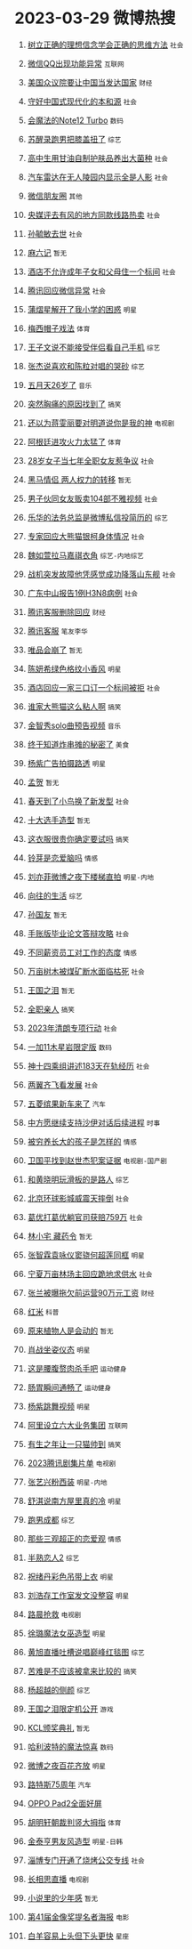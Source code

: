 # 2023-03-29 微博热搜 
1. [树立正确的理想信念学会正确的思维方法](https://m.weibo.cn/search?containerid=100103type%3D1%26t%3D10%26q%3D%23%E6%A0%91%E7%AB%8B%E6%AD%A3%E7%A1%AE%E7%9A%84%E7%90%86%E6%83%B3%E4%BF%A1%E5%BF%B5%E5%AD%A6%E4%BC%9A%E6%AD%A3%E7%A1%AE%E7%9A%84%E6%80%9D%E7%BB%B4%E6%96%B9%E6%B3%95%23&stream_entry_id=51&isnewpage=1&extparam=seat%3D1%26filter_type%3Drealtimehot%26dgr%3D0%26pos%3D0%26stream_entry_id%3D51%26c_type%3D51%26cate%3D10103%26display_time%3D1680054501%26pre_seqid%3D1680054501022028739137&luicode=10000011&lfid=106003type%3D25%26t%3D3%26disable_hot%3D1%26filter_type%3Drealtimehot) `社会` 

2. [微信QQ出现功能异常](https://m.weibo.cn/search?containerid=100103type%3D1%26t%3D10%26q%3D%23%E5%BE%AE%E4%BF%A1QQ%E5%87%BA%E7%8E%B0%E5%8A%9F%E8%83%BD%E5%BC%82%E5%B8%B8%23&stream_entry_id=31&isnewpage=1&extparam=seat%3D1%26dgr%3D0%26flag%3D2%26pos%3D0%26c_type%3D31%26stream_entry_id%3D31%26cate%3D5001%26filter_type%3Drealtimehot%26q%3D%2523%25E5%25BE%25AE%25E4%25BF%25A1QQ%25E5%2587%25BA%25E7%258E%25B0%25E5%258A%259F%25E8%2583%25BD%25E5%25BC%2582%25E5%25B8%25B8%2523%26band_rank%3D1%26realpos%3D1%26lcate%3D5001%26display_time%3D1680054501%26pre_seqid%3D1680054501022028739137&luicode=10000011&lfid=106003type%3D25%26t%3D3%26disable_hot%3D1%26filter_type%3Drealtimehot) `互联网` 

3. [美国众议院要让中国当发达国家](https://m.weibo.cn/search?containerid=100103type%3D1%26t%3D10%26q%3D%23%E7%BE%8E%E5%9B%BD%E4%BC%97%E8%AE%AE%E9%99%A2%E8%A6%81%E8%AE%A9%E4%B8%AD%E5%9B%BD%E5%BD%93%E5%8F%91%E8%BE%BE%E5%9B%BD%E5%AE%B6%23&stream_entry_id=31&isnewpage=1&extparam=seat%3D1%26dgr%3D0%26flag%3D1%26pos%3D1%26c_type%3D31%26stream_entry_id%3D31%26cate%3D5001%26filter_type%3Drealtimehot%26q%3D%2523%25E7%25BE%258E%25E5%259B%25BD%25E4%25BC%2597%25E8%25AE%25AE%25E9%2599%25A2%25E8%25A6%2581%25E8%25AE%25A9%25E4%25B8%25AD%25E5%259B%25BD%25E5%25BD%2593%25E5%258F%2591%25E8%25BE%25BE%25E5%259B%25BD%25E5%25AE%25B6%2523%26band_rank%3D2%26realpos%3D2%26lcate%3D5001%26display_time%3D1680054501%26pre_seqid%3D1680054501022028739137&luicode=10000011&lfid=106003type%3D25%26t%3D3%26disable_hot%3D1%26filter_type%3Drealtimehot) `财经` 

4. [守好中国式现代化的本和源](https://m.weibo.cn/search?containerid=100103type%3D1%26t%3D10%26q%3D%23%E5%AE%88%E5%A5%BD%E4%B8%AD%E5%9B%BD%E5%BC%8F%E7%8E%B0%E4%BB%A3%E5%8C%96%E7%9A%84%E6%9C%AC%E5%92%8C%E6%BA%90%23&stream_entry_id=31&isnewpage=1&extparam=seat%3D1%26dgr%3D0%26flag%3D0%26pos%3D2%26c_type%3D31%26stream_entry_id%3D31%26cate%3D5001%26filter_type%3Drealtimehot%26q%3D%2523%25E5%25AE%2588%25E5%25A5%25BD%25E4%25B8%25AD%25E5%259B%25BD%25E5%25BC%258F%25E7%258E%25B0%25E4%25BB%25A3%25E5%258C%2596%25E7%259A%2584%25E6%259C%25AC%25E5%2592%258C%25E6%25BA%2590%2523%26band_rank%3D3%26realpos%3D3%26lcate%3D5001%26display_time%3D1680054501%26pre_seqid%3D1680054501022028739137&luicode=10000011&lfid=106003type%3D25%26t%3D3%26disable_hot%3D1%26filter_type%3Drealtimehot) `社会` 

5. [会魔法的Note12 Turbo](https://m.weibo.cn/search?containerid=100103type%3D1%26t%3D10%26q%3D%23%E4%BC%9A%E9%AD%94%E6%B3%95%E7%9A%84Note12+Turbo%23&stream_entry_id=31&isnewpage=1&extparam=seat%3D1%26dgr%3D0%26pos%3D3%26c_type%3D31%26stream_entry_id%3D31%26cate%3D5001%26topic_ad%3D1%26filter_type%3Drealtimehot%26adid%3D184147%26q%3D%2523%25E4%25BC%259A%25E9%25AD%2594%25E6%25B3%2595%25E7%259A%2584Note12%2520Turbo%2523%26band_rank%3D4%26lcate%3D5001%26display_time%3D1680054501%26pre_seqid%3D1680054501022028739137&luicode=10000011&lfid=106003type%3D25%26t%3D3%26disable_hot%3D1%26filter_type%3Drealtimehot) `数码` 

6. [苏醒录跑男把膝盖扭了](https://m.weibo.cn/search?containerid=100103type%3D1%26t%3D10%26q%3D%23%E8%8B%8F%E9%86%92%E5%BD%95%E8%B7%91%E7%94%B7%E6%8A%8A%E8%86%9D%E7%9B%96%E6%89%AD%E4%BA%86%23&stream_entry_id=31&isnewpage=1&extparam=seat%3D1%26dgr%3D0%26flag%3D1%26pos%3D4%26c_type%3D31%26stream_entry_id%3D31%26cate%3D5001%26filter_type%3Drealtimehot%26q%3D%2523%25E8%258B%258F%25E9%2586%2592%25E5%25BD%2595%25E8%25B7%2591%25E7%2594%25B7%25E6%258A%258A%25E8%2586%259D%25E7%259B%2596%25E6%2589%25AD%25E4%25BA%2586%2523%26band_rank%3D4%26realpos%3D4%26lcate%3D5001%26display_time%3D1680054501%26pre_seqid%3D1680054501022028739137&luicode=10000011&lfid=106003type%3D25%26t%3D3%26disable_hot%3D1%26filter_type%3Drealtimehot) `综艺` 

7. [高中生用甘油自制护肤品养出大菌种](https://m.weibo.cn/search?containerid=100103type%3D1%26t%3D10%26q%3D%23%E9%AB%98%E4%B8%AD%E7%94%9F%E7%94%A8%E7%94%98%E6%B2%B9%E8%87%AA%E5%88%B6%E6%8A%A4%E8%82%A4%E5%93%81%E5%85%BB%E5%87%BA%E5%A4%A7%E8%8F%8C%E7%A7%8D%23&stream_entry_id=31&isnewpage=1&extparam=seat%3D1%26dgr%3D0%26flag%3D0%26pos%3D5%26c_type%3D31%26stream_entry_id%3D31%26cate%3D5001%26filter_type%3Drealtimehot%26q%3D%2523%25E9%25AB%2598%25E4%25B8%25AD%25E7%2594%259F%25E7%2594%25A8%25E7%2594%2598%25E6%25B2%25B9%25E8%2587%25AA%25E5%2588%25B6%25E6%258A%25A4%25E8%2582%25A4%25E5%2593%2581%25E5%2585%25BB%25E5%2587%25BA%25E5%25A4%25A7%25E8%258F%258C%25E7%25A7%258D%2523%26band_rank%3D5%26realpos%3D5%26lcate%3D5001%26display_time%3D1680054501%26pre_seqid%3D1680054501022028739137&luicode=10000011&lfid=106003type%3D25%26t%3D3%26disable_hot%3D1%26filter_type%3Drealtimehot) `社会` 

8. [汽车雷达在无人陵园内显示全是人影](https://m.weibo.cn/search?containerid=100103type%3D1%26t%3D10%26q%3D%23%E6%B1%BD%E8%BD%A6%E9%9B%B7%E8%BE%BE%E5%9C%A8%E6%97%A0%E4%BA%BA%E9%99%B5%E5%9B%AD%E5%86%85%E6%98%BE%E7%A4%BA%E5%85%A8%E6%98%AF%E4%BA%BA%E5%BD%B1%23&stream_entry_id=31&isnewpage=1&extparam=seat%3D1%26dgr%3D0%26flag%3D0%26pos%3D6%26c_type%3D31%26stream_entry_id%3D31%26cate%3D5001%26filter_type%3Drealtimehot%26q%3D%2523%25E6%25B1%25BD%25E8%25BD%25A6%25E9%259B%25B7%25E8%25BE%25BE%25E5%259C%25A8%25E6%2597%25A0%25E4%25BA%25BA%25E9%2599%25B5%25E5%259B%25AD%25E5%2586%2585%25E6%2598%25BE%25E7%25A4%25BA%25E5%2585%25A8%25E6%2598%25AF%25E4%25BA%25BA%25E5%25BD%25B1%2523%26band_rank%3D6%26realpos%3D6%26lcate%3D5001%26display_time%3D1680054501%26pre_seqid%3D1680054501022028739137&luicode=10000011&lfid=106003type%3D25%26t%3D3%26disable_hot%3D1%26filter_type%3Drealtimehot) `社会` 

9. [微信朋友圈](https://m.weibo.cn/search?containerid=100103type%3D1%26t%3D10%26q%3D%23%E5%BE%AE%E4%BF%A1%E6%9C%8B%E5%8F%8B%E5%9C%88%23&stream_entry_id=31&isnewpage=1&extparam=seat%3D1%26dgr%3D0%26flag%3D1%26pos%3D7%26c_type%3D31%26stream_entry_id%3D31%26cate%3D5001%26filter_type%3Drealtimehot%26q%3D%2523%25E5%25BE%25AE%25E4%25BF%25A1%25E6%259C%258B%25E5%258F%258B%25E5%259C%2588%2523%26band_rank%3D7%26realpos%3D7%26lcate%3D5001%26display_time%3D1680054501%26pre_seqid%3D1680054501022028739137&luicode=10000011&lfid=106003type%3D25%26t%3D3%26disable_hot%3D1%26filter_type%3Drealtimehot) `其他` 

10. [央媒评去有风的地方同款线路热卖](https://m.weibo.cn/search?containerid=100103type%3D1%26t%3D10%26q%3D%23%E5%A4%AE%E5%AA%92%E8%AF%84%E5%8E%BB%E6%9C%89%E9%A3%8E%E7%9A%84%E5%9C%B0%E6%96%B9%E5%90%8C%E6%AC%BE%E7%BA%BF%E8%B7%AF%E7%83%AD%E5%8D%96%23&stream_entry_id=31&isnewpage=1&extparam=seat%3D1%26dgr%3D0%26flag%3D1%26pos%3D8%26c_type%3D31%26stream_entry_id%3D31%26cate%3D5001%26filter_type%3Drealtimehot%26q%3D%2523%25E5%25A4%25AE%25E5%25AA%2592%25E8%25AF%2584%25E5%258E%25BB%25E6%259C%2589%25E9%25A3%258E%25E7%259A%2584%25E5%259C%25B0%25E6%2596%25B9%25E5%2590%258C%25E6%25AC%25BE%25E7%25BA%25BF%25E8%25B7%25AF%25E7%2583%25AD%25E5%258D%2596%2523%26band_rank%3D8%26realpos%3D8%26lcate%3D5001%26display_time%3D1680054501%26pre_seqid%3D1680054501022028739137&luicode=10000011&lfid=106003type%3D25%26t%3D3%26disable_hot%3D1%26filter_type%3Drealtimehot) `社会` 

11. [孙毓敏去世](https://m.weibo.cn/search?containerid=100103type%3D1%26t%3D10%26q%3D%23%E5%AD%99%E6%AF%93%E6%95%8F%E5%8E%BB%E4%B8%96%23&stream_entry_id=31&isnewpage=1&extparam=seat%3D1%26dgr%3D0%26flag%3D0%26pos%3D9%26c_type%3D31%26stream_entry_id%3D31%26cate%3D5001%26filter_type%3Drealtimehot%26q%3D%2523%25E5%25AD%2599%25E6%25AF%2593%25E6%2595%258F%25E5%258E%25BB%25E4%25B8%2596%2523%26band_rank%3D9%26realpos%3D9%26lcate%3D5001%26display_time%3D1680054501%26pre_seqid%3D1680054501022028739137&luicode=10000011&lfid=106003type%3D25%26t%3D3%26disable_hot%3D1%26filter_type%3Drealtimehot) `社会` 

12. [麻六记](https://m.weibo.cn/search?containerid=100103type%3D1%26t%3D10%26q%3D%E9%BA%BB%E5%85%AD%E8%AE%B0&stream_entry_id=31&isnewpage=1&extparam=seat%3D1%26dgr%3D0%26flag%3D2%26pos%3D10%26c_type%3D31%26stream_entry_id%3D31%26cate%3D5001%26filter_type%3Drealtimehot%26q%3D%25E9%25BA%25BB%25E5%2585%25AD%25E8%25AE%25B0%26band_rank%3D10%26realpos%3D10%26lcate%3D5001%26display_time%3D1680054501%26pre_seqid%3D1680054501022028739137&luicode=10000011&lfid=106003type%3D25%26t%3D3%26disable_hot%3D1%26filter_type%3Drealtimehot) `暂无` 

13. [酒店不允许成年子女和父母住一个标间](https://m.weibo.cn/search?containerid=100103type%3D1%26t%3D10%26q%3D%23%E9%85%92%E5%BA%97%E4%B8%8D%E5%85%81%E8%AE%B8%E6%88%90%E5%B9%B4%E5%AD%90%E5%A5%B3%E5%92%8C%E7%88%B6%E6%AF%8D%E4%BD%8F%E4%B8%80%E4%B8%AA%E6%A0%87%E9%97%B4%23&stream_entry_id=31&isnewpage=1&extparam=seat%3D1%26dgr%3D0%26flag%3D2%26pos%3D11%26c_type%3D31%26stream_entry_id%3D31%26cate%3D5001%26filter_type%3Drealtimehot%26q%3D%2523%25E9%2585%2592%25E5%25BA%2597%25E4%25B8%258D%25E5%2585%2581%25E8%25AE%25B8%25E6%2588%2590%25E5%25B9%25B4%25E5%25AD%2590%25E5%25A5%25B3%25E5%2592%258C%25E7%2588%25B6%25E6%25AF%258D%25E4%25BD%258F%25E4%25B8%2580%25E4%25B8%25AA%25E6%25A0%2587%25E9%2597%25B4%2523%26band_rank%3D11%26realpos%3D11%26lcate%3D5001%26display_time%3D1680054501%26pre_seqid%3D1680054501022028739137&luicode=10000011&lfid=106003type%3D25%26t%3D3%26disable_hot%3D1%26filter_type%3Drealtimehot) `社会` 

14. [腾讯回应微信异常](https://m.weibo.cn/search?containerid=100103type%3D1%26t%3D10%26q%3D%23%E8%85%BE%E8%AE%AF%E5%9B%9E%E5%BA%94%E5%BE%AE%E4%BF%A1%E5%BC%82%E5%B8%B8%23&stream_entry_id=31&isnewpage=1&extparam=seat%3D1%26dgr%3D0%26flag%3D1%26pos%3D12%26c_type%3D31%26stream_entry_id%3D31%26cate%3D5001%26filter_type%3Drealtimehot%26q%3D%2523%25E8%2585%25BE%25E8%25AE%25AF%25E5%259B%259E%25E5%25BA%2594%25E5%25BE%25AE%25E4%25BF%25A1%25E5%25BC%2582%25E5%25B8%25B8%2523%26band_rank%3D12%26realpos%3D12%26lcate%3D5001%26display_time%3D1680054501%26pre_seqid%3D1680054501022028739137&luicode=10000011&lfid=106003type%3D25%26t%3D3%26disable_hot%3D1%26filter_type%3Drealtimehot) `社会` 

15. [蒲熠星解开了我小学的困惑](https://m.weibo.cn/search?containerid=100103type%3D1%26t%3D10%26q%3D%23%E8%92%B2%E7%86%A0%E6%98%9F%E8%A7%A3%E5%BC%80%E4%BA%86%E6%88%91%E5%B0%8F%E5%AD%A6%E7%9A%84%E5%9B%B0%E6%83%91%23&stream_entry_id=31&isnewpage=1&extparam=seat%3D1%26dgr%3D0%26flag%3D1%26pos%3D13%26c_type%3D31%26stream_entry_id%3D31%26cate%3D5001%26filter_type%3Drealtimehot%26q%3D%2523%25E8%2592%25B2%25E7%2586%25A0%25E6%2598%259F%25E8%25A7%25A3%25E5%25BC%2580%25E4%25BA%2586%25E6%2588%2591%25E5%25B0%258F%25E5%25AD%25A6%25E7%259A%2584%25E5%259B%25B0%25E6%2583%2591%2523%26band_rank%3D13%26realpos%3D13%26lcate%3D5001%26display_time%3D1680054501%26pre_seqid%3D1680054501022028739137&luicode=10000011&lfid=106003type%3D25%26t%3D3%26disable_hot%3D1%26filter_type%3Drealtimehot) `明星` 

16. [梅西帽子戏法](https://m.weibo.cn/search?containerid=100103type%3D1%26t%3D10%26q%3D%23%E6%A2%85%E8%A5%BF%E5%B8%BD%E5%AD%90%E6%88%8F%E6%B3%95%23&stream_entry_id=31&isnewpage=1&extparam=seat%3D1%26dgr%3D0%26flag%3D1%26pos%3D14%26c_type%3D31%26stream_entry_id%3D31%26cate%3D5001%26filter_type%3Drealtimehot%26q%3D%2523%25E6%25A2%2585%25E8%25A5%25BF%25E5%25B8%25BD%25E5%25AD%2590%25E6%2588%258F%25E6%25B3%2595%2523%26band_rank%3D14%26realpos%3D14%26lcate%3D5001%26display_time%3D1680054501%26pre_seqid%3D1680054501022028739137&luicode=10000011&lfid=106003type%3D25%26t%3D3%26disable_hot%3D1%26filter_type%3Drealtimehot) `体育` 

17. [王子文说不能接受伴侣看自己手机](https://m.weibo.cn/search?containerid=100103type%3D1%26t%3D10%26q%3D%23%E7%8E%8B%E5%AD%90%E6%96%87%E8%AF%B4%E4%B8%8D%E8%83%BD%E6%8E%A5%E5%8F%97%E4%BC%B4%E4%BE%A3%E7%9C%8B%E8%87%AA%E5%B7%B1%E6%89%8B%E6%9C%BA%23&stream_entry_id=31&isnewpage=1&extparam=seat%3D1%26dgr%3D0%26flag%3D0%26pos%3D15%26c_type%3D31%26stream_entry_id%3D31%26cate%3D5001%26filter_type%3Drealtimehot%26q%3D%2523%25E7%258E%258B%25E5%25AD%2590%25E6%2596%2587%25E8%25AF%25B4%25E4%25B8%258D%25E8%2583%25BD%25E6%258E%25A5%25E5%258F%2597%25E4%25BC%25B4%25E4%25BE%25A3%25E7%259C%258B%25E8%2587%25AA%25E5%25B7%25B1%25E6%2589%258B%25E6%259C%25BA%2523%26band_rank%3D15%26realpos%3D15%26lcate%3D5001%26display_time%3D1680054501%26pre_seqid%3D1680054501022028739137&luicode=10000011&lfid=106003type%3D25%26t%3D3%26disable_hot%3D1%26filter_type%3Drealtimehot) `综艺` 

18. [张杰说喜欢和陈粒对唱的哭砂](https://m.weibo.cn/search?containerid=100103type%3D1%26t%3D10%26q%3D%23%E5%BC%A0%E6%9D%B0%E8%AF%B4%E5%96%9C%E6%AC%A2%E5%92%8C%E9%99%88%E7%B2%92%E5%AF%B9%E5%94%B1%E7%9A%84%E5%93%AD%E7%A0%82%23&stream_entry_id=31&isnewpage=1&extparam=seat%3D1%26dgr%3D0%26flag%3D0%26pos%3D16%26c_type%3D31%26stream_entry_id%3D31%26cate%3D5001%26filter_type%3Drealtimehot%26q%3D%2523%25E5%25BC%25A0%25E6%259D%25B0%25E8%25AF%25B4%25E5%2596%259C%25E6%25AC%25A2%25E5%2592%258C%25E9%2599%2588%25E7%25B2%2592%25E5%25AF%25B9%25E5%2594%25B1%25E7%259A%2584%25E5%2593%25AD%25E7%25A0%2582%2523%26band_rank%3D16%26realpos%3D16%26lcate%3D5001%26display_time%3D1680054501%26pre_seqid%3D1680054501022028739137&luicode=10000011&lfid=106003type%3D25%26t%3D3%26disable_hot%3D1%26filter_type%3Drealtimehot) `综艺` 

19. [五月天26岁了](https://m.weibo.cn/search?containerid=100103type%3D1%26t%3D10%26q%3D%23%E4%BA%94%E6%9C%88%E5%A4%A926%E5%B2%81%E4%BA%86%23&stream_entry_id=31&isnewpage=1&extparam=seat%3D1%26dgr%3D0%26flag%3D0%26pos%3D17%26c_type%3D31%26stream_entry_id%3D31%26cate%3D5001%26filter_type%3Drealtimehot%26q%3D%2523%25E4%25BA%2594%25E6%259C%2588%25E5%25A4%25A926%25E5%25B2%2581%25E4%25BA%2586%2523%26band_rank%3D17%26realpos%3D17%26lcate%3D5001%26display_time%3D1680054501%26pre_seqid%3D1680054501022028739137&luicode=10000011&lfid=106003type%3D25%26t%3D3%26disable_hot%3D1%26filter_type%3Drealtimehot) `音乐` 

20. [突然胸痛的原因找到了](https://m.weibo.cn/search?containerid=100103type%3D1%26t%3D10%26q%3D%23%E7%AA%81%E7%84%B6%E8%83%B8%E7%97%9B%E7%9A%84%E5%8E%9F%E5%9B%A0%E6%89%BE%E5%88%B0%E4%BA%86%23&stream_entry_id=31&isnewpage=1&extparam=seat%3D1%26dgr%3D0%26flag%3D0%26pos%3D18%26c_type%3D31%26stream_entry_id%3D31%26cate%3D5001%26filter_type%3Drealtimehot%26q%3D%2523%25E7%25AA%2581%25E7%2584%25B6%25E8%2583%25B8%25E7%2597%259B%25E7%259A%2584%25E5%258E%259F%25E5%259B%25A0%25E6%2589%25BE%25E5%2588%25B0%25E4%25BA%2586%2523%26band_rank%3D18%26realpos%3D18%26lcate%3D5001%26display_time%3D1680054501%26pre_seqid%3D1680054501022028739137&luicode=10000011&lfid=106003type%3D25%26t%3D3%26disable_hot%3D1%26filter_type%3Drealtimehot) `搞笑` 

21. [还以为蒋雯丽要对明道说你是我的神](https://m.weibo.cn/search?containerid=100103type%3D1%26t%3D10%26q%3D%23%E8%BF%98%E4%BB%A5%E4%B8%BA%E8%92%8B%E9%9B%AF%E4%B8%BD%E8%A6%81%E5%AF%B9%E6%98%8E%E9%81%93%E8%AF%B4%E4%BD%A0%E6%98%AF%E6%88%91%E7%9A%84%E7%A5%9E%23&stream_entry_id=31&isnewpage=1&extparam=seat%3D1%26dgr%3D0%26flag%3D1%26pos%3D19%26c_type%3D31%26stream_entry_id%3D31%26cate%3D5001%26filter_type%3Drealtimehot%26q%3D%2523%25E8%25BF%2598%25E4%25BB%25A5%25E4%25B8%25BA%25E8%2592%258B%25E9%259B%25AF%25E4%25B8%25BD%25E8%25A6%2581%25E5%25AF%25B9%25E6%2598%258E%25E9%2581%2593%25E8%25AF%25B4%25E4%25BD%25A0%25E6%2598%25AF%25E6%2588%2591%25E7%259A%2584%25E7%25A5%259E%2523%26band_rank%3D19%26realpos%3D19%26lcate%3D5001%26display_time%3D1680054501%26pre_seqid%3D1680054501022028739137&luicode=10000011&lfid=106003type%3D25%26t%3D3%26disable_hot%3D1%26filter_type%3Drealtimehot) `电视剧` 

22. [阿根廷进攻火力太猛了](https://m.weibo.cn/search?containerid=100103type%3D1%26t%3D10%26q%3D%23%E9%98%BF%E6%A0%B9%E5%BB%B7%E8%BF%9B%E6%94%BB%E7%81%AB%E5%8A%9B%E5%A4%AA%E7%8C%9B%E4%BA%86%23&stream_entry_id=31&isnewpage=1&extparam=seat%3D1%26dgr%3D0%26flag%3D1%26pos%3D20%26c_type%3D31%26stream_entry_id%3D31%26cate%3D5001%26filter_type%3Drealtimehot%26q%3D%2523%25E9%2598%25BF%25E6%25A0%25B9%25E5%25BB%25B7%25E8%25BF%259B%25E6%2594%25BB%25E7%2581%25AB%25E5%258A%259B%25E5%25A4%25AA%25E7%258C%259B%25E4%25BA%2586%2523%26band_rank%3D20%26realpos%3D20%26lcate%3D5001%26display_time%3D1680054501%26pre_seqid%3D1680054501022028739137&luicode=10000011&lfid=106003type%3D25%26t%3D3%26disable_hot%3D1%26filter_type%3Drealtimehot) `体育` 

23. [28岁女子当七年全职女友惹争议](https://m.weibo.cn/search?containerid=100103type%3D1%26t%3D10%26q%3D%2328%E5%B2%81%E5%A5%B3%E5%AD%90%E5%BD%93%E4%B8%83%E5%B9%B4%E5%85%A8%E8%81%8C%E5%A5%B3%E5%8F%8B%E6%83%B9%E4%BA%89%E8%AE%AE%23&stream_entry_id=31&isnewpage=1&extparam=seat%3D1%26dgr%3D0%26flag%3D1%26pos%3D21%26c_type%3D31%26stream_entry_id%3D31%26cate%3D5001%26filter_type%3Drealtimehot%26q%3D%252328%25E5%25B2%2581%25E5%25A5%25B3%25E5%25AD%2590%25E5%25BD%2593%25E4%25B8%2583%25E5%25B9%25B4%25E5%2585%25A8%25E8%2581%258C%25E5%25A5%25B3%25E5%258F%258B%25E6%2583%25B9%25E4%25BA%2589%25E8%25AE%25AE%2523%26band_rank%3D21%26realpos%3D21%26lcate%3D5001%26display_time%3D1680054501%26pre_seqid%3D1680054501022028739137&luicode=10000011&lfid=106003type%3D25%26t%3D3%26disable_hot%3D1%26filter_type%3Drealtimehot) `社会` 

24. [黑马情侣 两人权力的转移](https://m.weibo.cn/search?containerid=100103type%3D1%26t%3D10%26q%3D%E9%BB%91%E9%A9%AC%E6%83%85%E4%BE%A3+%E4%B8%A4%E4%BA%BA%E6%9D%83%E5%8A%9B%E7%9A%84%E8%BD%AC%E7%A7%BB&stream_entry_id=31&isnewpage=1&extparam=seat%3D1%26dgr%3D0%26flag%3D0%26pos%3D22%26c_type%3D31%26stream_entry_id%3D31%26cate%3D5001%26filter_type%3Drealtimehot%26q%3D%25E9%25BB%2591%25E9%25A9%25AC%25E6%2583%2585%25E4%25BE%25A3%2520%25E4%25B8%25A4%25E4%25BA%25BA%25E6%259D%2583%25E5%258A%259B%25E7%259A%2584%25E8%25BD%25AC%25E7%25A7%25BB%26band_rank%3D22%26realpos%3D22%26lcate%3D5001%26display_time%3D1680054501%26pre_seqid%3D1680054501022028739137&luicode=10000011&lfid=106003type%3D25%26t%3D3%26disable_hot%3D1%26filter_type%3Drealtimehot) `暂无` 

25. [男子伙同女友贩卖104部不雅视频](https://m.weibo.cn/search?containerid=100103type%3D1%26t%3D10%26q%3D%23%E7%94%B7%E5%AD%90%E4%BC%99%E5%90%8C%E5%A5%B3%E5%8F%8B%E8%B4%A9%E5%8D%96104%E9%83%A8%E4%B8%8D%E9%9B%85%E8%A7%86%E9%A2%91%23&stream_entry_id=31&isnewpage=1&extparam=seat%3D1%26dgr%3D0%26flag%3D0%26pos%3D23%26c_type%3D31%26stream_entry_id%3D31%26cate%3D5001%26filter_type%3Drealtimehot%26q%3D%2523%25E7%2594%25B7%25E5%25AD%2590%25E4%25BC%2599%25E5%2590%258C%25E5%25A5%25B3%25E5%258F%258B%25E8%25B4%25A9%25E5%258D%2596104%25E9%2583%25A8%25E4%25B8%258D%25E9%259B%2585%25E8%25A7%2586%25E9%25A2%2591%2523%26band_rank%3D23%26realpos%3D23%26lcate%3D5001%26display_time%3D1680054501%26pre_seqid%3D1680054501022028739137&luicode=10000011&lfid=106003type%3D25%26t%3D3%26disable_hot%3D1%26filter_type%3Drealtimehot) `社会` 

26. [乐华的法务总监是微博私信投简历的](https://m.weibo.cn/search?containerid=100103type%3D1%26t%3D10%26q%3D%23%E4%B9%90%E5%8D%8E%E7%9A%84%E6%B3%95%E5%8A%A1%E6%80%BB%E7%9B%91%E6%98%AF%E5%BE%AE%E5%8D%9A%E7%A7%81%E4%BF%A1%E6%8A%95%E7%AE%80%E5%8E%86%E7%9A%84%23&stream_entry_id=31&isnewpage=1&extparam=seat%3D1%26dgr%3D0%26flag%3D0%26pos%3D24%26c_type%3D31%26stream_entry_id%3D31%26cate%3D5001%26filter_type%3Drealtimehot%26q%3D%2523%25E4%25B9%2590%25E5%258D%258E%25E7%259A%2584%25E6%25B3%2595%25E5%258A%25A1%25E6%2580%25BB%25E7%259B%2591%25E6%2598%25AF%25E5%25BE%25AE%25E5%258D%259A%25E7%25A7%2581%25E4%25BF%25A1%25E6%258A%2595%25E7%25AE%2580%25E5%258E%2586%25E7%259A%2584%2523%26band_rank%3D24%26realpos%3D24%26lcate%3D5001%26display_time%3D1680054501%26pre_seqid%3D1680054501022028739137&luicode=10000011&lfid=106003type%3D25%26t%3D3%26disable_hot%3D1%26filter_type%3Drealtimehot) `综艺` 

27. [专家回应大熊猫银柯身体情况](https://m.weibo.cn/search?containerid=100103type%3D1%26t%3D10%26q%3D%23%E4%B8%93%E5%AE%B6%E5%9B%9E%E5%BA%94%E5%A4%A7%E7%86%8A%E7%8C%AB%E9%93%B6%E6%9F%AF%E8%BA%AB%E4%BD%93%E6%83%85%E5%86%B5%23&stream_entry_id=31&isnewpage=1&extparam=seat%3D1%26dgr%3D0%26flag%3D1%26pos%3D25%26c_type%3D31%26stream_entry_id%3D31%26cate%3D5001%26filter_type%3Drealtimehot%26q%3D%2523%25E4%25B8%2593%25E5%25AE%25B6%25E5%259B%259E%25E5%25BA%2594%25E5%25A4%25A7%25E7%2586%258A%25E7%258C%25AB%25E9%2593%25B6%25E6%259F%25AF%25E8%25BA%25AB%25E4%25BD%2593%25E6%2583%2585%25E5%2586%25B5%2523%26band_rank%3D25%26realpos%3D25%26lcate%3D5001%26display_time%3D1680054501%26pre_seqid%3D1680054501022028739137&luicode=10000011&lfid=106003type%3D25%26t%3D3%26disable_hot%3D1%26filter_type%3Drealtimehot) `社会` 

28. [魏如萱拉马嘉祺衣角](https://m.weibo.cn/search?containerid=100103type%3D1%26t%3D10%26q%3D%23%E9%AD%8F%E5%A6%82%E8%90%B1%E6%8B%89%E9%A9%AC%E5%98%89%E7%A5%BA%E8%A1%A3%E8%A7%92%23&stream_entry_id=31&isnewpage=1&extparam=seat%3D1%26dgr%3D0%26flag%3D0%26pos%3D26%26c_type%3D31%26stream_entry_id%3D31%26cate%3D5001%26filter_type%3Drealtimehot%26q%3D%2523%25E9%25AD%258F%25E5%25A6%2582%25E8%2590%25B1%25E6%258B%2589%25E9%25A9%25AC%25E5%2598%2589%25E7%25A5%25BA%25E8%25A1%25A3%25E8%25A7%2592%2523%26band_rank%3D26%26realpos%3D26%26lcate%3D5001%26display_time%3D1680054501%26pre_seqid%3D1680054501022028739137&luicode=10000011&lfid=106003type%3D25%26t%3D3%26disable_hot%3D1%26filter_type%3Drealtimehot) `综艺-内地综艺` 

29. [战机突发故障他凭感觉成功降落山东舰](https://m.weibo.cn/search?containerid=100103type%3D1%26t%3D10%26q%3D%23%E6%88%98%E6%9C%BA%E7%AA%81%E5%8F%91%E6%95%85%E9%9A%9C%E4%BB%96%E5%87%AD%E6%84%9F%E8%A7%89%E6%88%90%E5%8A%9F%E9%99%8D%E8%90%BD%E5%B1%B1%E4%B8%9C%E8%88%B0%23&stream_entry_id=31&isnewpage=1&extparam=seat%3D1%26dgr%3D0%26flag%3D1%26pos%3D27%26c_type%3D31%26stream_entry_id%3D31%26cate%3D5001%26filter_type%3Drealtimehot%26q%3D%2523%25E6%2588%2598%25E6%259C%25BA%25E7%25AA%2581%25E5%258F%2591%25E6%2595%2585%25E9%259A%259C%25E4%25BB%2596%25E5%2587%25AD%25E6%2584%259F%25E8%25A7%2589%25E6%2588%2590%25E5%258A%259F%25E9%2599%258D%25E8%2590%25BD%25E5%25B1%25B1%25E4%25B8%259C%25E8%2588%25B0%2523%26band_rank%3D27%26realpos%3D27%26lcate%3D5001%26display_time%3D1680054501%26pre_seqid%3D1680054501022028739137&luicode=10000011&lfid=106003type%3D25%26t%3D3%26disable_hot%3D1%26filter_type%3Drealtimehot) `社会` 

30. [广东中山报告1例H3N8病例](https://m.weibo.cn/search?containerid=100103type%3D1%26t%3D10%26q%3D%23%E5%B9%BF%E4%B8%9C%E4%B8%AD%E5%B1%B1%E6%8A%A5%E5%91%8A1%E4%BE%8BH3N8%E7%97%85%E4%BE%8B%23&stream_entry_id=31&isnewpage=1&extparam=seat%3D1%26dgr%3D0%26flag%3D0%26pos%3D28%26c_type%3D31%26stream_entry_id%3D31%26cate%3D5001%26filter_type%3Drealtimehot%26q%3D%2523%25E5%25B9%25BF%25E4%25B8%259C%25E4%25B8%25AD%25E5%25B1%25B1%25E6%258A%25A5%25E5%2591%258A1%25E4%25BE%258BH3N8%25E7%2597%2585%25E4%25BE%258B%2523%26band_rank%3D28%26realpos%3D28%26lcate%3D5001%26display_time%3D1680054501%26pre_seqid%3D1680054501022028739137&luicode=10000011&lfid=106003type%3D25%26t%3D3%26disable_hot%3D1%26filter_type%3Drealtimehot) `社会` 

31. [腾讯客服删除回应](https://m.weibo.cn/search?containerid=100103type%3D1%26t%3D10%26q%3D%23%E8%85%BE%E8%AE%AF%E5%AE%A2%E6%9C%8D%E5%88%A0%E9%99%A4%E5%9B%9E%E5%BA%94%23&stream_entry_id=31&isnewpage=1&extparam=seat%3D1%26dgr%3D0%26flag%3D1%26pos%3D29%26c_type%3D31%26stream_entry_id%3D31%26cate%3D5001%26filter_type%3Drealtimehot%26q%3D%2523%25E8%2585%25BE%25E8%25AE%25AF%25E5%25AE%25A2%25E6%259C%258D%25E5%2588%25A0%25E9%2599%25A4%25E5%259B%259E%25E5%25BA%2594%2523%26band_rank%3D29%26realpos%3D29%26lcate%3D5001%26display_time%3D1680054501%26pre_seqid%3D1680054501022028739137&luicode=10000011&lfid=106003type%3D25%26t%3D3%26disable_hot%3D1%26filter_type%3Drealtimehot) `财经` 

32. [腾讯客服](https://m.weibo.cn/search?containerid=100103type%3D1%26t%3D10%26q%3D%E8%85%BE%E8%AE%AF%E5%AE%A2%E6%9C%8D&stream_entry_id=31&isnewpage=1&extparam=seat%3D1%26dgr%3D0%26flag%3D1%26pos%3D30%26c_type%3D31%26stream_entry_id%3D31%26cate%3D5001%26filter_type%3Drealtimehot%26q%3D%25E8%2585%25BE%25E8%25AE%25AF%25E5%25AE%25A2%25E6%259C%258D%26band_rank%3D30%26realpos%3D30%26lcate%3D5001%26display_time%3D1680054501%26pre_seqid%3D1680054501022028739137&luicode=10000011&lfid=106003type%3D25%26t%3D3%26disable_hot%3D1%26filter_type%3Drealtimehot) `笔友李华` 

33. [唯品会崩了](https://m.weibo.cn/search?containerid=100103type%3D1%26t%3D10%26q%3D%E5%94%AF%E5%93%81%E4%BC%9A%E5%B4%A9%E4%BA%86&stream_entry_id=31&isnewpage=1&extparam=seat%3D1%26dgr%3D0%26flag%3D1%26pos%3D31%26c_type%3D31%26stream_entry_id%3D31%26cate%3D5001%26filter_type%3Drealtimehot%26q%3D%25E5%2594%25AF%25E5%2593%2581%25E4%25BC%259A%25E5%25B4%25A9%25E4%25BA%2586%26band_rank%3D31%26realpos%3D31%26lcate%3D5001%26display_time%3D1680054501%26pre_seqid%3D1680054501022028739137&luicode=10000011&lfid=106003type%3D25%26t%3D3%26disable_hot%3D1%26filter_type%3Drealtimehot) `暂无` 

34. [陈妍希绿色格纹小香风](https://m.weibo.cn/search?containerid=100103type%3D1%26t%3D10%26q%3D%23%E9%99%88%E5%A6%8D%E5%B8%8C%E7%BB%BF%E8%89%B2%E6%A0%BC%E7%BA%B9%E5%B0%8F%E9%A6%99%E9%A3%8E%23&stream_entry_id=31&isnewpage=1&extparam=seat%3D1%26dgr%3D0%26flag%3D1%26pos%3D32%26c_type%3D31%26stream_entry_id%3D31%26cate%3D5001%26filter_type%3Drealtimehot%26q%3D%2523%25E9%2599%2588%25E5%25A6%258D%25E5%25B8%258C%25E7%25BB%25BF%25E8%2589%25B2%25E6%25A0%25BC%25E7%25BA%25B9%25E5%25B0%258F%25E9%25A6%2599%25E9%25A3%258E%2523%26band_rank%3D32%26realpos%3D32%26lcate%3D5001%26display_time%3D1680054501%26pre_seqid%3D1680054501022028739137&luicode=10000011&lfid=106003type%3D25%26t%3D3%26disable_hot%3D1%26filter_type%3Drealtimehot) `明星` 

35. [酒店回应一家三口订一个标间被拒](https://m.weibo.cn/search?containerid=100103type%3D1%26t%3D10%26q%3D%23%E9%85%92%E5%BA%97%E5%9B%9E%E5%BA%94%E4%B8%80%E5%AE%B6%E4%B8%89%E5%8F%A3%E8%AE%A2%E4%B8%80%E4%B8%AA%E6%A0%87%E9%97%B4%E8%A2%AB%E6%8B%92%23&stream_entry_id=31&isnewpage=1&extparam=seat%3D1%26dgr%3D0%26flag%3D0%26pos%3D33%26c_type%3D31%26stream_entry_id%3D31%26cate%3D5001%26filter_type%3Drealtimehot%26q%3D%2523%25E9%2585%2592%25E5%25BA%2597%25E5%259B%259E%25E5%25BA%2594%25E4%25B8%2580%25E5%25AE%25B6%25E4%25B8%2589%25E5%258F%25A3%25E8%25AE%25A2%25E4%25B8%2580%25E4%25B8%25AA%25E6%25A0%2587%25E9%2597%25B4%25E8%25A2%25AB%25E6%258B%2592%2523%26band_rank%3D33%26realpos%3D33%26lcate%3D5001%26display_time%3D1680054501%26pre_seqid%3D1680054501022028739137&luicode=10000011&lfid=106003type%3D25%26t%3D3%26disable_hot%3D1%26filter_type%3Drealtimehot) `社会` 

36. [谁家大熊猫这么粘人啊](https://m.weibo.cn/search?containerid=100103type%3D1%26t%3D10%26q%3D%23%E8%B0%81%E5%AE%B6%E5%A4%A7%E7%86%8A%E7%8C%AB%E8%BF%99%E4%B9%88%E7%B2%98%E4%BA%BA%E5%95%8A%23&stream_entry_id=31&isnewpage=1&extparam=seat%3D1%26dgr%3D0%26flag%3D0%26pos%3D34%26c_type%3D31%26stream_entry_id%3D31%26cate%3D5001%26filter_type%3Drealtimehot%26q%3D%2523%25E8%25B0%2581%25E5%25AE%25B6%25E5%25A4%25A7%25E7%2586%258A%25E7%258C%25AB%25E8%25BF%2599%25E4%25B9%2588%25E7%25B2%2598%25E4%25BA%25BA%25E5%2595%258A%2523%26band_rank%3D34%26realpos%3D34%26lcate%3D5001%26display_time%3D1680054501%26pre_seqid%3D1680054501022028739137&luicode=10000011&lfid=106003type%3D25%26t%3D3%26disable_hot%3D1%26filter_type%3Drealtimehot) `搞笑` 

37. [金智秀solo曲预告视频](https://m.weibo.cn/search?containerid=100103type%3D1%26t%3D10%26q%3D%23%E9%87%91%E6%99%BA%E7%A7%80solo%E6%9B%B2%E9%A2%84%E5%91%8A%E8%A7%86%E9%A2%91%23&stream_entry_id=31&isnewpage=1&extparam=seat%3D1%26dgr%3D0%26flag%3D0%26pos%3D35%26c_type%3D31%26stream_entry_id%3D31%26cate%3D5001%26filter_type%3Drealtimehot%26q%3D%2523%25E9%2587%2591%25E6%2599%25BA%25E7%25A7%2580solo%25E6%259B%25B2%25E9%25A2%2584%25E5%2591%258A%25E8%25A7%2586%25E9%25A2%2591%2523%26band_rank%3D35%26realpos%3D35%26lcate%3D5001%26display_time%3D1680054501%26pre_seqid%3D1680054501022028739137&luicode=10000011&lfid=106003type%3D25%26t%3D3%26disable_hot%3D1%26filter_type%3Drealtimehot) `音乐` 

38. [终于知道炸串摊的秘密了](https://m.weibo.cn/search?containerid=100103type%3D1%26t%3D10%26q%3D%23%E7%BB%88%E4%BA%8E%E7%9F%A5%E9%81%93%E7%82%B8%E4%B8%B2%E6%91%8A%E7%9A%84%E7%A7%98%E5%AF%86%E4%BA%86%23&stream_entry_id=31&isnewpage=1&extparam=seat%3D1%26dgr%3D0%26flag%3D0%26pos%3D36%26c_type%3D31%26stream_entry_id%3D31%26cate%3D5001%26filter_type%3Drealtimehot%26q%3D%2523%25E7%25BB%2588%25E4%25BA%258E%25E7%259F%25A5%25E9%2581%2593%25E7%2582%25B8%25E4%25B8%25B2%25E6%2591%258A%25E7%259A%2584%25E7%25A7%2598%25E5%25AF%2586%25E4%25BA%2586%2523%26band_rank%3D36%26realpos%3D36%26lcate%3D5001%26display_time%3D1680054501%26pre_seqid%3D1680054501022028739137&luicode=10000011&lfid=106003type%3D25%26t%3D3%26disable_hot%3D1%26filter_type%3Drealtimehot) `美食` 

39. [杨紫广告拍摄路透](https://m.weibo.cn/search?containerid=100103type%3D1%26t%3D10%26q%3D%23%E6%9D%A8%E7%B4%AB%E5%B9%BF%E5%91%8A%E6%8B%8D%E6%91%84%E8%B7%AF%E9%80%8F%23&stream_entry_id=31&isnewpage=1&extparam=seat%3D1%26dgr%3D0%26flag%3D1%26pos%3D37%26c_type%3D31%26stream_entry_id%3D31%26cate%3D5001%26filter_type%3Drealtimehot%26q%3D%2523%25E6%259D%25A8%25E7%25B4%25AB%25E5%25B9%25BF%25E5%2591%258A%25E6%258B%258D%25E6%2591%2584%25E8%25B7%25AF%25E9%2580%258F%2523%26band_rank%3D37%26realpos%3D37%26lcate%3D5001%26display_time%3D1680054501%26pre_seqid%3D1680054501022028739137&luicode=10000011&lfid=106003type%3D25%26t%3D3%26disable_hot%3D1%26filter_type%3Drealtimehot) `明星` 

40. [孟贺](https://m.weibo.cn/search?containerid=100103type%3D1%26t%3D10%26q%3D%E5%AD%9F%E8%B4%BA&stream_entry_id=31&isnewpage=1&extparam=seat%3D1%26dgr%3D0%26flag%3D0%26pos%3D38%26c_type%3D31%26stream_entry_id%3D31%26cate%3D5001%26filter_type%3Drealtimehot%26q%3D%25E5%25AD%259F%25E8%25B4%25BA%26band_rank%3D38%26realpos%3D38%26lcate%3D5001%26display_time%3D1680054501%26pre_seqid%3D1680054501022028739137&luicode=10000011&lfid=106003type%3D25%26t%3D3%26disable_hot%3D1%26filter_type%3Drealtimehot) `暂无` 

41. [春天到了小鸟换了新发型](https://m.weibo.cn/search?containerid=100103type%3D1%26t%3D10%26q%3D%23%E6%98%A5%E5%A4%A9%E5%88%B0%E4%BA%86%E5%B0%8F%E9%B8%9F%E6%8D%A2%E4%BA%86%E6%96%B0%E5%8F%91%E5%9E%8B%23&stream_entry_id=31&isnewpage=1&extparam=seat%3D1%26dgr%3D0%26flag%3D0%26pos%3D39%26c_type%3D31%26stream_entry_id%3D31%26cate%3D5001%26filter_type%3Drealtimehot%26q%3D%2523%25E6%2598%25A5%25E5%25A4%25A9%25E5%2588%25B0%25E4%25BA%2586%25E5%25B0%258F%25E9%25B8%259F%25E6%258D%25A2%25E4%25BA%2586%25E6%2596%25B0%25E5%258F%2591%25E5%259E%258B%2523%26band_rank%3D39%26realpos%3D39%26lcate%3D5001%26display_time%3D1680054501%26pre_seqid%3D1680054501022028739137&luicode=10000011&lfid=106003type%3D25%26t%3D3%26disable_hot%3D1%26filter_type%3Drealtimehot) `社会` 

42. [十大选手造型](https://m.weibo.cn/search?containerid=100103type%3D1%26t%3D10%26q%3D%E5%8D%81%E5%A4%A7%E9%80%89%E6%89%8B%E9%80%A0%E5%9E%8B&stream_entry_id=31&isnewpage=1&extparam=seat%3D1%26dgr%3D0%26flag%3D0%26pos%3D40%26c_type%3D31%26stream_entry_id%3D31%26cate%3D5001%26filter_type%3Drealtimehot%26q%3D%25E5%258D%2581%25E5%25A4%25A7%25E9%2580%2589%25E6%2589%258B%25E9%2580%25A0%25E5%259E%258B%26band_rank%3D40%26realpos%3D40%26lcate%3D5001%26display_time%3D1680054501%26pre_seqid%3D1680054501022028739137&luicode=10000011&lfid=106003type%3D25%26t%3D3%26disable_hot%3D1%26filter_type%3Drealtimehot) `暂无` 

43. [这衣服很贵你确定要试吗](https://m.weibo.cn/search?containerid=100103type%3D1%26t%3D10%26q%3D%23%E8%BF%99%E8%A1%A3%E6%9C%8D%E5%BE%88%E8%B4%B5%E4%BD%A0%E7%A1%AE%E5%AE%9A%E8%A6%81%E8%AF%95%E5%90%97%23&stream_entry_id=31&isnewpage=1&extparam=seat%3D1%26dgr%3D0%26flag%3D0%26pos%3D41%26c_type%3D31%26stream_entry_id%3D31%26cate%3D5001%26filter_type%3Drealtimehot%26q%3D%2523%25E8%25BF%2599%25E8%25A1%25A3%25E6%259C%258D%25E5%25BE%2588%25E8%25B4%25B5%25E4%25BD%25A0%25E7%25A1%25AE%25E5%25AE%259A%25E8%25A6%2581%25E8%25AF%2595%25E5%2590%2597%2523%26band_rank%3D41%26realpos%3D41%26lcate%3D5001%26display_time%3D1680054501%26pre_seqid%3D1680054501022028739137&luicode=10000011&lfid=106003type%3D25%26t%3D3%26disable_hot%3D1%26filter_type%3Drealtimehot) `搞笑` 

44. [铃芽是恋爱脑吗](https://m.weibo.cn/search?containerid=100103type%3D1%26t%3D10%26q%3D%23%E9%93%83%E8%8A%BD%E6%98%AF%E6%81%8B%E7%88%B1%E8%84%91%E5%90%97%23&stream_entry_id=31&isnewpage=1&extparam=seat%3D1%26dgr%3D0%26flag%3D0%26pos%3D42%26c_type%3D31%26stream_entry_id%3D31%26cate%3D5001%26filter_type%3Drealtimehot%26q%3D%2523%25E9%2593%2583%25E8%258A%25BD%25E6%2598%25AF%25E6%2581%258B%25E7%2588%25B1%25E8%2584%2591%25E5%2590%2597%2523%26band_rank%3D42%26realpos%3D42%26lcate%3D5001%26display_time%3D1680054501%26pre_seqid%3D1680054501022028739137&luicode=10000011&lfid=106003type%3D25%26t%3D3%26disable_hot%3D1%26filter_type%3Drealtimehot) `情感` 

45. [刘亦菲微博之夜下楼梯直拍](https://m.weibo.cn/search?containerid=100103type%3D1%26t%3D10%26q%3D%23%E5%88%98%E4%BA%A6%E8%8F%B2%E5%BE%AE%E5%8D%9A%E4%B9%8B%E5%A4%9C%E4%B8%8B%E6%A5%BC%E6%A2%AF%E7%9B%B4%E6%8B%8D%23&stream_entry_id=31&isnewpage=1&extparam=seat%3D1%26dgr%3D0%26flag%3D0%26pos%3D43%26c_type%3D31%26stream_entry_id%3D31%26cate%3D5001%26filter_type%3Drealtimehot%26q%3D%2523%25E5%2588%2598%25E4%25BA%25A6%25E8%258F%25B2%25E5%25BE%25AE%25E5%258D%259A%25E4%25B9%258B%25E5%25A4%259C%25E4%25B8%258B%25E6%25A5%25BC%25E6%25A2%25AF%25E7%259B%25B4%25E6%258B%258D%2523%26band_rank%3D43%26realpos%3D43%26lcate%3D5001%26display_time%3D1680054501%26pre_seqid%3D1680054501022028739137&luicode=10000011&lfid=106003type%3D25%26t%3D3%26disable_hot%3D1%26filter_type%3Drealtimehot) `明星-内地` 

46. [向往的生活](https://m.weibo.cn/search?containerid=100103type%3D1%26t%3D10%26q%3D%E5%90%91%E5%BE%80%E7%9A%84%E7%94%9F%E6%B4%BB&stream_entry_id=31&isnewpage=1&extparam=seat%3D1%26dgr%3D0%26flag%3D0%26pos%3D44%26c_type%3D31%26stream_entry_id%3D31%26cate%3D5001%26filter_type%3Drealtimehot%26q%3D%25E5%2590%2591%25E5%25BE%2580%25E7%259A%2584%25E7%2594%259F%25E6%25B4%25BB%26band_rank%3D44%26realpos%3D44%26lcate%3D5001%26display_time%3D1680054501%26pre_seqid%3D1680054501022028739137&luicode=10000011&lfid=106003type%3D25%26t%3D3%26disable_hot%3D1%26filter_type%3Drealtimehot) `综艺` 

47. [孙国友](https://m.weibo.cn/search?containerid=100103type%3D1%26t%3D10%26q%3D%E5%AD%99%E5%9B%BD%E5%8F%8B&stream_entry_id=31&isnewpage=1&extparam=seat%3D1%26dgr%3D0%26flag%3D0%26pos%3D45%26c_type%3D31%26stream_entry_id%3D31%26cate%3D5001%26filter_type%3Drealtimehot%26q%3D%25E5%25AD%2599%25E5%259B%25BD%25E5%258F%258B%26band_rank%3D45%26realpos%3D45%26lcate%3D5001%26display_time%3D1680054501%26pre_seqid%3D1680054501022028739137&luicode=10000011&lfid=106003type%3D25%26t%3D3%26disable_hot%3D1%26filter_type%3Drealtimehot) `暂无` 

48. [手账版毕业论文答辩攻略](https://m.weibo.cn/search?containerid=100103type%3D1%26t%3D10%26q%3D%23%E6%89%8B%E8%B4%A6%E7%89%88%E6%AF%95%E4%B8%9A%E8%AE%BA%E6%96%87%E7%AD%94%E8%BE%A9%E6%94%BB%E7%95%A5%23&stream_entry_id=31&isnewpage=1&extparam=seat%3D1%26dgr%3D0%26flag%3D1%26pos%3D46%26c_type%3D31%26stream_entry_id%3D31%26cate%3D5001%26filter_type%3Drealtimehot%26q%3D%2523%25E6%2589%258B%25E8%25B4%25A6%25E7%2589%2588%25E6%25AF%2595%25E4%25B8%259A%25E8%25AE%25BA%25E6%2596%2587%25E7%25AD%2594%25E8%25BE%25A9%25E6%2594%25BB%25E7%2595%25A5%2523%26band_rank%3D46%26realpos%3D46%26lcate%3D5001%26display_time%3D1680054501%26pre_seqid%3D1680054501022028739137&luicode=10000011&lfid=106003type%3D25%26t%3D3%26disable_hot%3D1%26filter_type%3Drealtimehot) `社会` 

49. [不同薪资员工对工作的态度](https://m.weibo.cn/search?containerid=100103type%3D1%26t%3D10%26q%3D%23%E4%B8%8D%E5%90%8C%E8%96%AA%E8%B5%84%E5%91%98%E5%B7%A5%E5%AF%B9%E5%B7%A5%E4%BD%9C%E7%9A%84%E6%80%81%E5%BA%A6%23&stream_entry_id=31&isnewpage=1&extparam=seat%3D1%26dgr%3D0%26flag%3D0%26pos%3D47%26c_type%3D31%26stream_entry_id%3D31%26cate%3D5001%26filter_type%3Drealtimehot%26q%3D%2523%25E4%25B8%258D%25E5%2590%258C%25E8%2596%25AA%25E8%25B5%2584%25E5%2591%2598%25E5%25B7%25A5%25E5%25AF%25B9%25E5%25B7%25A5%25E4%25BD%259C%25E7%259A%2584%25E6%2580%2581%25E5%25BA%25A6%2523%26band_rank%3D47%26realpos%3D47%26lcate%3D5001%26display_time%3D1680054501%26pre_seqid%3D1680054501022028739137&luicode=10000011&lfid=106003type%3D25%26t%3D3%26disable_hot%3D1%26filter_type%3Drealtimehot) `情感` 

50. [万亩树木被煤矿断水面临枯死](https://m.weibo.cn/search?containerid=100103type%3D1%26t%3D10%26q%3D%23%E4%B8%87%E4%BA%A9%E6%A0%91%E6%9C%A8%E8%A2%AB%E7%85%A4%E7%9F%BF%E6%96%AD%E6%B0%B4%E9%9D%A2%E4%B8%B4%E6%9E%AF%E6%AD%BB%23&stream_entry_id=31&isnewpage=1&extparam=seat%3D1%26dgr%3D0%26flag%3D0%26pos%3D48%26c_type%3D31%26stream_entry_id%3D31%26cate%3D5001%26filter_type%3Drealtimehot%26q%3D%2523%25E4%25B8%2587%25E4%25BA%25A9%25E6%25A0%2591%25E6%259C%25A8%25E8%25A2%25AB%25E7%2585%25A4%25E7%259F%25BF%25E6%2596%25AD%25E6%25B0%25B4%25E9%259D%25A2%25E4%25B8%25B4%25E6%259E%25AF%25E6%25AD%25BB%2523%26band_rank%3D48%26realpos%3D48%26lcate%3D5001%26display_time%3D1680054501%26pre_seqid%3D1680054501022028739137&luicode=10000011&lfid=106003type%3D25%26t%3D3%26disable_hot%3D1%26filter_type%3Drealtimehot) `社会` 

51. [王国之泪](https://m.weibo.cn/search?containerid=100103type%3D1%26t%3D10%26q%3D%E7%8E%8B%E5%9B%BD%E4%B9%8B%E6%B3%AA&stream_entry_id=31&isnewpage=1&extparam=seat%3D1%26dgr%3D0%26flag%3D0%26pos%3D49%26c_type%3D31%26stream_entry_id%3D31%26cate%3D5001%26filter_type%3Drealtimehot%26q%3D%25E7%258E%258B%25E5%259B%25BD%25E4%25B9%258B%25E6%25B3%25AA%26band_rank%3D49%26realpos%3D49%26lcate%3D5001%26display_time%3D1680054501%26pre_seqid%3D1680054501022028739137&luicode=10000011&lfid=106003type%3D25%26t%3D3%26disable_hot%3D1%26filter_type%3Drealtimehot) `暂无` 

52. [全职亲人](https://m.weibo.cn/search?containerid=100103type%3D1%26t%3D10%26q%3D%23%E5%85%A8%E8%81%8C%E4%BA%B2%E4%BA%BA%23&stream_entry_id=31&isnewpage=1&extparam=seat%3D1%26dgr%3D0%26flag%3D1%26pos%3D50%26c_type%3D31%26stream_entry_id%3D31%26cate%3D5001%26filter_type%3Drealtimehot%26q%3D%2523%25E5%2585%25A8%25E8%2581%258C%25E4%25BA%25B2%25E4%25BA%25BA%2523%26band_rank%3D50%26realpos%3D50%26lcate%3D5001%26display_time%3D1680054501%26pre_seqid%3D1680054501022028739137&luicode=10000011&lfid=106003type%3D25%26t%3D3%26disable_hot%3D1%26filter_type%3Drealtimehot) `搞笑` 

53. [2023年清朗专项行动](https://m.weibo.cn/search?containerid=100103type%3D1%26t%3D10%26q%3D%232023%E5%B9%B4%E6%B8%85%E6%9C%97%E4%B8%93%E9%A1%B9%E8%A1%8C%E5%8A%A8%23&stream_entry_id=51&isnewpage=1&extparam=seat%3D1%26filter_type%3Drealtimehot%26dgr%3D0%26pos%3D0%26stream_entry_id%3D51%26c_type%3D51%26cate%3D10103%26display_time%3D1680054442%26pre_seqid%3D168005444293401306309&luicode=10000011&lfid=106003type%3D25%26t%3D3%26disable_hot%3D1%26filter_type%3Drealtimehot) `社会` 

54. [一加11木星岩限定版](https://m.weibo.cn/search?containerid=100103type%3D1%26t%3D10%26q%3D%23%E4%B8%80%E5%8A%A011%E6%9C%A8%E6%98%9F%E5%B2%A9%E9%99%90%E5%AE%9A%E7%89%88%23&stream_entry_id=31&isnewpage=1&extparam=seat%3D1%26dgr%3D0%26pos%3D3%26c_type%3D31%26stream_entry_id%3D31%26cate%3D5001%26topic_ad%3D1%26filter_type%3Drealtimehot%26adid%3D184224%26q%3D%2523%25E4%25B8%2580%25E5%258A%25A011%25E6%259C%25A8%25E6%2598%259F%25E5%25B2%25A9%25E9%2599%2590%25E5%25AE%259A%25E7%2589%2588%2523%26band_rank%3D4%26lcate%3D5001%26display_time%3D1680054442%26pre_seqid%3D168005444293401306309&luicode=10000011&lfid=106003type%3D25%26t%3D3%26disable_hot%3D1%26filter_type%3Drealtimehot) `数码` 

55. [神十四乘组讲述183天在轨经历](https://m.weibo.cn/search?containerid=100103type%3D1%26t%3D10%26q%3D%23%E7%A5%9E%E5%8D%81%E5%9B%9B%E4%B9%98%E7%BB%84%E8%AE%B2%E8%BF%B0183%E5%A4%A9%E5%9C%A8%E8%BD%A8%E7%BB%8F%E5%8E%86%23&stream_entry_id=31&isnewpage=1&extparam=seat%3D1%26dgr%3D0%26flag%3D1%26pos%3D50%26c_type%3D31%26stream_entry_id%3D31%26cate%3D5001%26filter_type%3Drealtimehot%26q%3D%2523%25E7%25A5%259E%25E5%258D%2581%25E5%259B%259B%25E4%25B9%2598%25E7%25BB%2584%25E8%25AE%25B2%25E8%25BF%25B0183%25E5%25A4%25A9%25E5%259C%25A8%25E8%25BD%25A8%25E7%25BB%258F%25E5%258E%2586%2523%26band_rank%3D50%26realpos%3D50%26lcate%3D5001%26display_time%3D1680054442%26pre_seqid%3D168005444293401306309&luicode=10000011&lfid=106003type%3D25%26t%3D3%26disable_hot%3D1%26filter_type%3Drealtimehot) `社会` 

56. [两翼齐飞看发展](https://m.weibo.cn/search?containerid=100103type%3D1%26t%3D10%26q%3D%23%E4%B8%A4%E7%BF%BC%E9%BD%90%E9%A3%9E%E7%9C%8B%E5%8F%91%E5%B1%95%23&stream_entry_id=51&isnewpage=1&extparam=seat%3D1%26cate%3D10103%26stream_entry_id%3D51%26c_type%3D51%26pos%3D0%26filter_type%3Drealtimehot%26dgr%3D0%26display_time%3D1680054383%26pre_seqid%3D1680053808612026553113&luicode=10000011&lfid=106003type%3D25%26t%3D3%26disable_hot%3D1%26filter_type%3Drealtimehot) `社会` 

57. [五菱缤果新车来了](https://m.weibo.cn/search?containerid=100103type%3D1%26t%3D10%26q%3D%23%E4%BA%94%E8%8F%B1%E7%BC%A4%E6%9E%9C%E6%96%B0%E8%BD%A6%E6%9D%A5%E4%BA%86%23&stream_entry_id=31&isnewpage=1&extparam=seat%3D1%26dgr%3D0%26pos%3D3%26c_type%3D31%26stream_entry_id%3D31%26cate%3D5001%26topic_ad%3D1%26filter_type%3Drealtimehot%26adid%3D184003%26q%3D%2523%25E4%25BA%2594%25E8%258F%25B1%25E7%25BC%25A4%25E6%259E%259C%25E6%2596%25B0%25E8%25BD%25A6%25E6%259D%25A5%25E4%25BA%2586%2523%26band_rank%3D4%26lcate%3D5001%26display_time%3D1680054239%26pre_seqid%3D1680054239907019718211&luicode=10000011&lfid=106003type%3D25%26t%3D3%26disable_hot%3D1%26filter_type%3Drealtimehot) `汽车` 

58. [中方愿继续支持沙伊对话后续进程](https://m.weibo.cn/search?containerid=100103type%3D1%26t%3D10%26q%3D%23%E4%B8%AD%E6%96%B9%E6%84%BF%E7%BB%A7%E7%BB%AD%E6%94%AF%E6%8C%81%E6%B2%99%E4%BC%8A%E5%AF%B9%E8%AF%9D%E5%90%8E%E7%BB%AD%E8%BF%9B%E7%A8%8B%23&stream_entry_id=51&isnewpage=1&extparam=seat%3D1%26cate%3D10103%26stream_entry_id%3D51%26c_type%3D51%26pos%3D0%26filter_type%3Drealtimehot%26dgr%3D0%26display_time%3D1680045712%26pre_seqid%3D16800457128870336031&luicode=10000011&lfid=106003type%3D25%26t%3D3%26disable_hot%3D1%26filter_type%3Drealtimehot) `时事` 

59. [被穷养长大的孩子是怎样的](https://m.weibo.cn/search?containerid=100103type%3D1%26t%3D10%26q%3D%23%E8%A2%AB%E7%A9%B7%E5%85%BB%E9%95%BF%E5%A4%A7%E7%9A%84%E5%AD%A9%E5%AD%90%E6%98%AF%E6%80%8E%E6%A0%B7%E7%9A%84%23&stream_entry_id=31&isnewpage=1&extparam=seat%3D1%26realpos%3D8%26flag%3D0%26pos%3D7%26filter_type%3Drealtimehot%26band_rank%3D8%26dgr%3D0%26c_type%3D31%26q%3D%2523%25E8%25A2%25AB%25E7%25A9%25B7%25E5%2585%25BB%25E9%2595%25BF%25E5%25A4%25A7%25E7%259A%2584%25E5%25AD%25A9%25E5%25AD%2590%25E6%2598%25AF%25E6%2580%258E%25E6%25A0%25B7%25E7%259A%2584%2523%26stream_entry_id%3D31%26cate%3D5001%26lcate%3D5001%26display_time%3D1680045712%26pre_seqid%3D16800457128870336031&luicode=10000011&lfid=106003type%3D25%26t%3D3%26disable_hot%3D1%26filter_type%3Drealtimehot) `情感` 

60. [卫国平找到赵世杰犯案证据](https://m.weibo.cn/search?containerid=100103type%3D1%26t%3D10%26q%3D%23%E5%8D%AB%E5%9B%BD%E5%B9%B3%E6%89%BE%E5%88%B0%E8%B5%B5%E4%B8%96%E6%9D%B0%E7%8A%AF%E6%A1%88%E8%AF%81%E6%8D%AE%23&stream_entry_id=31&isnewpage=1&extparam=seat%3D1%26realpos%3D10%26flag%3D1%26pos%3D9%26filter_type%3Drealtimehot%26band_rank%3D10%26dgr%3D0%26c_type%3D31%26q%3D%2523%25E5%258D%25AB%25E5%259B%25BD%25E5%25B9%25B3%25E6%2589%25BE%25E5%2588%25B0%25E8%25B5%25B5%25E4%25B8%2596%25E6%259D%25B0%25E7%258A%25AF%25E6%25A1%2588%25E8%25AF%2581%25E6%258D%25AE%2523%26stream_entry_id%3D31%26cate%3D5001%26lcate%3D5001%26display_time%3D1680045712%26pre_seqid%3D16800457128870336031&luicode=10000011&lfid=106003type%3D25%26t%3D3%26disable_hot%3D1%26filter_type%3Drealtimehot) `电视剧-国产剧` 

61. [和黄晓明玩滑板的是路人](https://m.weibo.cn/search?containerid=100103type%3D1%26t%3D10%26q%3D%23%E5%92%8C%E9%BB%84%E6%99%93%E6%98%8E%E7%8E%A9%E6%BB%91%E6%9D%BF%E7%9A%84%E6%98%AF%E8%B7%AF%E4%BA%BA%23&stream_entry_id=31&isnewpage=1&extparam=seat%3D1%26realpos%3D11%26flag%3D0%26pos%3D10%26filter_type%3Drealtimehot%26band_rank%3D11%26dgr%3D0%26c_type%3D31%26q%3D%2523%25E5%2592%258C%25E9%25BB%2584%25E6%2599%2593%25E6%2598%258E%25E7%258E%25A9%25E6%25BB%2591%25E6%259D%25BF%25E7%259A%2584%25E6%2598%25AF%25E8%25B7%25AF%25E4%25BA%25BA%2523%26stream_entry_id%3D31%26cate%3D5001%26lcate%3D5001%26display_time%3D1680045712%26pre_seqid%3D16800457128870336031&luicode=10000011&lfid=106003type%3D25%26t%3D3%26disable_hot%3D1%26filter_type%3Drealtimehot) `综艺` 

62. [北京环球影城威震天摔倒](https://m.weibo.cn/search?containerid=100103type%3D1%26t%3D10%26q%3D%23%E5%8C%97%E4%BA%AC%E7%8E%AF%E7%90%83%E5%BD%B1%E5%9F%8E%E5%A8%81%E9%9C%87%E5%A4%A9%E6%91%94%E5%80%92%23&stream_entry_id=31&isnewpage=1&extparam=seat%3D1%26realpos%3D12%26flag%3D0%26pos%3D11%26filter_type%3Drealtimehot%26band_rank%3D12%26dgr%3D0%26c_type%3D31%26q%3D%2523%25E5%258C%2597%25E4%25BA%25AC%25E7%258E%25AF%25E7%2590%2583%25E5%25BD%25B1%25E5%259F%258E%25E5%25A8%2581%25E9%259C%2587%25E5%25A4%25A9%25E6%2591%2594%25E5%2580%2592%2523%26stream_entry_id%3D31%26cate%3D5001%26lcate%3D5001%26display_time%3D1680045712%26pre_seqid%3D16800457128870336031&luicode=10000011&lfid=106003type%3D25%26t%3D3%26disable_hot%3D1%26filter_type%3Drealtimehot) `社会` 

63. [葛优打葛优躺官司获赔759万](https://m.weibo.cn/search?containerid=100103type%3D1%26t%3D10%26q%3D%23%E8%91%9B%E4%BC%98%E6%89%93%E8%91%9B%E4%BC%98%E8%BA%BA%E5%AE%98%E5%8F%B8%E8%8E%B7%E8%B5%94759%E4%B8%87%23&stream_entry_id=31&isnewpage=1&extparam=seat%3D1%26realpos%3D13%26flag%3D0%26pos%3D12%26filter_type%3Drealtimehot%26band_rank%3D13%26dgr%3D0%26c_type%3D31%26q%3D%2523%25E8%2591%259B%25E4%25BC%2598%25E6%2589%2593%25E8%2591%259B%25E4%25BC%2598%25E8%25BA%25BA%25E5%25AE%2598%25E5%258F%25B8%25E8%258E%25B7%25E8%25B5%2594759%25E4%25B8%2587%2523%26stream_entry_id%3D31%26cate%3D5001%26lcate%3D5001%26display_time%3D1680045712%26pre_seqid%3D16800457128870336031&luicode=10000011&lfid=106003type%3D25%26t%3D3%26disable_hot%3D1%26filter_type%3Drealtimehot) `社会` 

64. [林小宅 藏药令](https://m.weibo.cn/search?containerid=100103type%3D1%26t%3D10%26q%3D%E6%9E%97%E5%B0%8F%E5%AE%85+%E8%97%8F%E8%8D%AF%E4%BB%A4&stream_entry_id=31&isnewpage=1&extparam=seat%3D1%26realpos%3D14%26flag%3D2%26pos%3D13%26filter_type%3Drealtimehot%26band_rank%3D14%26dgr%3D0%26c_type%3D31%26q%3D%25E6%259E%2597%25E5%25B0%258F%25E5%25AE%2585%2520%25E8%2597%258F%25E8%258D%25AF%25E4%25BB%25A4%26stream_entry_id%3D31%26cate%3D5001%26lcate%3D5001%26display_time%3D1680045712%26pre_seqid%3D16800457128870336031&luicode=10000011&lfid=106003type%3D25%26t%3D3%26disable_hot%3D1%26filter_type%3Drealtimehot) `暂无` 

65. [张智霖袁咏仪窦骁何超莲同框](https://m.weibo.cn/search?containerid=100103type%3D1%26t%3D10%26q%3D%23%E5%BC%A0%E6%99%BA%E9%9C%96%E8%A2%81%E5%92%8F%E4%BB%AA%E7%AA%A6%E9%AA%81%E4%BD%95%E8%B6%85%E8%8E%B2%E5%90%8C%E6%A1%86%23&stream_entry_id=31&isnewpage=1&extparam=seat%3D1%26realpos%3D15%26flag%3D0%26pos%3D14%26filter_type%3Drealtimehot%26band_rank%3D15%26dgr%3D0%26c_type%3D31%26q%3D%2523%25E5%25BC%25A0%25E6%2599%25BA%25E9%259C%2596%25E8%25A2%2581%25E5%2592%258F%25E4%25BB%25AA%25E7%25AA%25A6%25E9%25AA%2581%25E4%25BD%2595%25E8%25B6%2585%25E8%258E%25B2%25E5%2590%258C%25E6%25A1%2586%2523%26stream_entry_id%3D31%26cate%3D5001%26lcate%3D5001%26display_time%3D1680045712%26pre_seqid%3D16800457128870336031&luicode=10000011&lfid=106003type%3D25%26t%3D3%26disable_hot%3D1%26filter_type%3Drealtimehot) `明星` 

66. [宁夏万亩林场主回应跪地求供水](https://m.weibo.cn/search?containerid=100103type%3D1%26t%3D10%26q%3D%23%E5%AE%81%E5%A4%8F%E4%B8%87%E4%BA%A9%E6%9E%97%E5%9C%BA%E4%B8%BB%E5%9B%9E%E5%BA%94%E8%B7%AA%E5%9C%B0%E6%B1%82%E4%BE%9B%E6%B0%B4%23&stream_entry_id=31&isnewpage=1&extparam=seat%3D1%26realpos%3D16%26flag%3D0%26pos%3D15%26filter_type%3Drealtimehot%26band_rank%3D16%26dgr%3D0%26c_type%3D31%26q%3D%2523%25E5%25AE%2581%25E5%25A4%258F%25E4%25B8%2587%25E4%25BA%25A9%25E6%259E%2597%25E5%259C%25BA%25E4%25B8%25BB%25E5%259B%259E%25E5%25BA%2594%25E8%25B7%25AA%25E5%259C%25B0%25E6%25B1%2582%25E4%25BE%259B%25E6%25B0%25B4%2523%26stream_entry_id%3D31%26cate%3D5001%26lcate%3D5001%26display_time%3D1680045712%26pre_seqid%3D16800457128870336031&luicode=10000011&lfid=106003type%3D25%26t%3D3%26disable_hot%3D1%26filter_type%3Drealtimehot) `社会` 

67. [张兰被曝拖欠前运营90万元工资](https://m.weibo.cn/search?containerid=100103type%3D1%26t%3D10%26q%3D%23%E5%BC%A0%E5%85%B0%E8%A2%AB%E6%9B%9D%E6%8B%96%E6%AC%A0%E5%89%8D%E8%BF%90%E8%90%A590%E4%B8%87%E5%85%83%E5%B7%A5%E8%B5%84%23&stream_entry_id=31&isnewpage=1&extparam=seat%3D1%26realpos%3D17%26flag%3D0%26pos%3D16%26filter_type%3Drealtimehot%26band_rank%3D17%26dgr%3D0%26c_type%3D31%26q%3D%2523%25E5%25BC%25A0%25E5%2585%25B0%25E8%25A2%25AB%25E6%259B%259D%25E6%258B%2596%25E6%25AC%25A0%25E5%2589%258D%25E8%25BF%2590%25E8%2590%25A590%25E4%25B8%2587%25E5%2585%2583%25E5%25B7%25A5%25E8%25B5%2584%2523%26stream_entry_id%3D31%26cate%3D5001%26lcate%3D5001%26display_time%3D1680045712%26pre_seqid%3D16800457128870336031&luicode=10000011&lfid=106003type%3D25%26t%3D3%26disable_hot%3D1%26filter_type%3Drealtimehot) `财经` 

68. [红米](https://m.weibo.cn/search?containerid=100103type%3D1%26t%3D10%26q%3D%E7%BA%A2%E7%B1%B3&stream_entry_id=31&isnewpage=1&extparam=seat%3D1%26realpos%3D18%26flag%3D0%26pos%3D17%26filter_type%3Drealtimehot%26band_rank%3D18%26dgr%3D0%26c_type%3D31%26q%3D%25E7%25BA%25A2%25E7%25B1%25B3%26stream_entry_id%3D31%26cate%3D5001%26lcate%3D5001%26display_time%3D1680045712%26pre_seqid%3D16800457128870336031&luicode=10000011&lfid=106003type%3D25%26t%3D3%26disable_hot%3D1%26filter_type%3Drealtimehot) `科普` 

69. [原来植物人是会动的](https://m.weibo.cn/search?containerid=100103type%3D1%26t%3D10%26q%3D%E5%8E%9F%E6%9D%A5%E6%A4%8D%E7%89%A9%E4%BA%BA%E6%98%AF%E4%BC%9A%E5%8A%A8%E7%9A%84&stream_entry_id=31&isnewpage=1&extparam=seat%3D1%26realpos%3D19%26flag%3D0%26pos%3D18%26filter_type%3Drealtimehot%26band_rank%3D19%26dgr%3D0%26c_type%3D31%26q%3D%25E5%258E%259F%25E6%259D%25A5%25E6%25A4%258D%25E7%2589%25A9%25E4%25BA%25BA%25E6%2598%25AF%25E4%25BC%259A%25E5%258A%25A8%25E7%259A%2584%26stream_entry_id%3D31%26cate%3D5001%26lcate%3D5001%26display_time%3D1680045712%26pre_seqid%3D16800457128870336031&luicode=10000011&lfid=106003type%3D25%26t%3D3%26disable_hot%3D1%26filter_type%3Drealtimehot) `暂无` 

70. [肖战坐姿仪态](https://m.weibo.cn/search?containerid=100103type%3D1%26t%3D10%26q%3D%23%E8%82%96%E6%88%98%E5%9D%90%E5%A7%BF%E4%BB%AA%E6%80%81%23&stream_entry_id=31&isnewpage=1&extparam=seat%3D1%26realpos%3D20%26flag%3D0%26pos%3D19%26filter_type%3Drealtimehot%26band_rank%3D20%26dgr%3D0%26c_type%3D31%26q%3D%2523%25E8%2582%2596%25E6%2588%2598%25E5%259D%2590%25E5%25A7%25BF%25E4%25BB%25AA%25E6%2580%2581%2523%26stream_entry_id%3D31%26cate%3D5001%26lcate%3D5001%26display_time%3D1680045712%26pre_seqid%3D16800457128870336031&luicode=10000011&lfid=106003type%3D25%26t%3D3%26disable_hot%3D1%26filter_type%3Drealtimehot) `明星` 

71. [这是腰腹赘肉杀手吧](https://m.weibo.cn/search?containerid=100103type%3D1%26t%3D10%26q%3D%23%E8%BF%99%E6%98%AF%E8%85%B0%E8%85%B9%E8%B5%98%E8%82%89%E6%9D%80%E6%89%8B%E5%90%A7%23&stream_entry_id=31&isnewpage=1&extparam=seat%3D1%26realpos%3D23%26flag%3D0%26pos%3D22%26filter_type%3Drealtimehot%26band_rank%3D23%26dgr%3D0%26c_type%3D31%26q%3D%2523%25E8%25BF%2599%25E6%2598%25AF%25E8%2585%25B0%25E8%2585%25B9%25E8%25B5%2598%25E8%2582%2589%25E6%259D%2580%25E6%2589%258B%25E5%2590%25A7%2523%26stream_entry_id%3D31%26cate%3D5001%26lcate%3D5001%26display_time%3D1680045712%26pre_seqid%3D16800457128870336031&luicode=10000011&lfid=106003type%3D25%26t%3D3%26disable_hot%3D1%26filter_type%3Drealtimehot) `运动健身` 

72. [肠胃瞬间通畅了](https://m.weibo.cn/search?containerid=100103type%3D1%26t%3D10%26q%3D%23%E8%82%A0%E8%83%83%E7%9E%AC%E9%97%B4%E9%80%9A%E7%95%85%E4%BA%86%23&stream_entry_id=31&isnewpage=1&extparam=seat%3D1%26realpos%3D26%26flag%3D0%26pos%3D25%26filter_type%3Drealtimehot%26band_rank%3D26%26dgr%3D0%26c_type%3D31%26q%3D%2523%25E8%2582%25A0%25E8%2583%2583%25E7%259E%25AC%25E9%2597%25B4%25E9%2580%259A%25E7%2595%2585%25E4%25BA%2586%2523%26stream_entry_id%3D31%26cate%3D5001%26lcate%3D5001%26display_time%3D1680045712%26pre_seqid%3D16800457128870336031&luicode=10000011&lfid=106003type%3D25%26t%3D3%26disable_hot%3D1%26filter_type%3Drealtimehot) `运动健身` 

73. [杨紫跳舞视频](https://m.weibo.cn/search?containerid=100103type%3D1%26t%3D10%26q%3D%23%E6%9D%A8%E7%B4%AB%E8%B7%B3%E8%88%9E%E8%A7%86%E9%A2%91%23&stream_entry_id=31&isnewpage=1&extparam=seat%3D1%26realpos%3D27%26flag%3D0%26pos%3D26%26filter_type%3Drealtimehot%26band_rank%3D27%26dgr%3D0%26c_type%3D31%26q%3D%2523%25E6%259D%25A8%25E7%25B4%25AB%25E8%25B7%25B3%25E8%2588%259E%25E8%25A7%2586%25E9%25A2%2591%2523%26stream_entry_id%3D31%26cate%3D5001%26lcate%3D5001%26display_time%3D1680045712%26pre_seqid%3D16800457128870336031&luicode=10000011&lfid=106003type%3D25%26t%3D3%26disable_hot%3D1%26filter_type%3Drealtimehot) `明星` 

74. [阿里设立六大业务集团](https://m.weibo.cn/search?containerid=100103type%3D1%26t%3D10%26q%3D%23%E9%98%BF%E9%87%8C%E8%AE%BE%E7%AB%8B%E5%85%AD%E5%A4%A7%E4%B8%9A%E5%8A%A1%E9%9B%86%E5%9B%A2%23&stream_entry_id=31&isnewpage=1&extparam=seat%3D1%26realpos%3D32%26flag%3D0%26pos%3D31%26filter_type%3Drealtimehot%26band_rank%3D32%26dgr%3D0%26c_type%3D31%26q%3D%2523%25E9%2598%25BF%25E9%2587%258C%25E8%25AE%25BE%25E7%25AB%258B%25E5%2585%25AD%25E5%25A4%25A7%25E4%25B8%259A%25E5%258A%25A1%25E9%259B%2586%25E5%259B%25A2%2523%26stream_entry_id%3D31%26cate%3D5001%26lcate%3D5001%26display_time%3D1680045712%26pre_seqid%3D16800457128870336031&luicode=10000011&lfid=106003type%3D25%26t%3D3%26disable_hot%3D1%26filter_type%3Drealtimehot) `互联网` 

75. [有生之年让一只猫帅到](https://m.weibo.cn/search?containerid=100103type%3D1%26t%3D10%26q%3D%23%E6%9C%89%E7%94%9F%E4%B9%8B%E5%B9%B4%E8%AE%A9%E4%B8%80%E5%8F%AA%E7%8C%AB%E5%B8%85%E5%88%B0%23&stream_entry_id=31&isnewpage=1&extparam=seat%3D1%26realpos%3D33%26flag%3D0%26pos%3D32%26filter_type%3Drealtimehot%26band_rank%3D33%26dgr%3D0%26c_type%3D31%26q%3D%2523%25E6%259C%2589%25E7%2594%259F%25E4%25B9%258B%25E5%25B9%25B4%25E8%25AE%25A9%25E4%25B8%2580%25E5%258F%25AA%25E7%258C%25AB%25E5%25B8%2585%25E5%2588%25B0%2523%26stream_entry_id%3D31%26cate%3D5001%26lcate%3D5001%26display_time%3D1680045712%26pre_seqid%3D16800457128870336031&luicode=10000011&lfid=106003type%3D25%26t%3D3%26disable_hot%3D1%26filter_type%3Drealtimehot) `搞笑` 

76. [2023腾讯剧集片单](https://m.weibo.cn/search?containerid=100103type%3D1%26t%3D10%26q%3D%232023%E8%85%BE%E8%AE%AF%E5%89%A7%E9%9B%86%E7%89%87%E5%8D%95%23&stream_entry_id=31&isnewpage=1&extparam=seat%3D1%26realpos%3D34%26flag%3D0%26pos%3D33%26filter_type%3Drealtimehot%26band_rank%3D34%26dgr%3D0%26c_type%3D31%26q%3D%25232023%25E8%2585%25BE%25E8%25AE%25AF%25E5%2589%25A7%25E9%259B%2586%25E7%2589%2587%25E5%258D%2595%2523%26stream_entry_id%3D31%26cate%3D5001%26lcate%3D5001%26display_time%3D1680045712%26pre_seqid%3D16800457128870336031&luicode=10000011&lfid=106003type%3D25%26t%3D3%26disable_hot%3D1%26filter_type%3Drealtimehot) `电视剧` 

77. [张艺兴粉西装](https://m.weibo.cn/search?containerid=100103type%3D1%26t%3D10%26q%3D%23%E5%BC%A0%E8%89%BA%E5%85%B4%E7%B2%89%E8%A5%BF%E8%A3%85%23&stream_entry_id=31&isnewpage=1&extparam=seat%3D1%26realpos%3D35%26flag%3D0%26pos%3D34%26filter_type%3Drealtimehot%26band_rank%3D35%26dgr%3D0%26c_type%3D31%26q%3D%2523%25E5%25BC%25A0%25E8%2589%25BA%25E5%2585%25B4%25E7%25B2%2589%25E8%25A5%25BF%25E8%25A3%2585%2523%26stream_entry_id%3D31%26cate%3D5001%26lcate%3D5001%26display_time%3D1680045712%26pre_seqid%3D16800457128870336031&luicode=10000011&lfid=106003type%3D25%26t%3D3%26disable_hot%3D1%26filter_type%3Drealtimehot) `明星-内地` 

78. [舒淇说南方屋里真的冷](https://m.weibo.cn/search?containerid=100103type%3D1%26t%3D10%26q%3D%23%E8%88%92%E6%B7%87%E8%AF%B4%E5%8D%97%E6%96%B9%E5%B1%8B%E9%87%8C%E7%9C%9F%E7%9A%84%E5%86%B7%23&stream_entry_id=31&isnewpage=1&extparam=seat%3D1%26realpos%3D36%26flag%3D0%26pos%3D35%26filter_type%3Drealtimehot%26band_rank%3D36%26dgr%3D0%26c_type%3D31%26q%3D%2523%25E8%2588%2592%25E6%25B7%2587%25E8%25AF%25B4%25E5%258D%2597%25E6%2596%25B9%25E5%25B1%258B%25E9%2587%258C%25E7%259C%259F%25E7%259A%2584%25E5%2586%25B7%2523%26stream_entry_id%3D31%26cate%3D5001%26lcate%3D5001%26display_time%3D1680045712%26pre_seqid%3D16800457128870336031&luicode=10000011&lfid=106003type%3D25%26t%3D3%26disable_hot%3D1%26filter_type%3Drealtimehot) `明星` 

79. [跑男成都](https://m.weibo.cn/search?containerid=100103type%3D1%26t%3D10%26q%3D%E8%B7%91%E7%94%B7%E6%88%90%E9%83%BD&stream_entry_id=31&isnewpage=1&extparam=seat%3D1%26realpos%3D37%26flag%3D0%26pos%3D36%26filter_type%3Drealtimehot%26band_rank%3D37%26dgr%3D0%26c_type%3D31%26q%3D%25E8%25B7%2591%25E7%2594%25B7%25E6%2588%2590%25E9%2583%25BD%26stream_entry_id%3D31%26cate%3D5001%26lcate%3D5001%26display_time%3D1680045712%26pre_seqid%3D16800457128870336031&luicode=10000011&lfid=106003type%3D25%26t%3D3%26disable_hot%3D1%26filter_type%3Drealtimehot) `综艺` 

80. [那些三观超正的恋爱观](https://m.weibo.cn/search?containerid=100103type%3D1%26t%3D10%26q%3D%23%E9%82%A3%E4%BA%9B%E4%B8%89%E8%A7%82%E8%B6%85%E6%AD%A3%E7%9A%84%E6%81%8B%E7%88%B1%E8%A7%82%23&stream_entry_id=31&isnewpage=1&extparam=seat%3D1%26realpos%3D39%26flag%3D0%26pos%3D38%26filter_type%3Drealtimehot%26band_rank%3D39%26dgr%3D0%26c_type%3D31%26q%3D%2523%25E9%2582%25A3%25E4%25BA%259B%25E4%25B8%2589%25E8%25A7%2582%25E8%25B6%2585%25E6%25AD%25A3%25E7%259A%2584%25E6%2581%258B%25E7%2588%25B1%25E8%25A7%2582%2523%26stream_entry_id%3D31%26cate%3D5001%26lcate%3D5001%26display_time%3D1680045712%26pre_seqid%3D16800457128870336031&luicode=10000011&lfid=106003type%3D25%26t%3D3%26disable_hot%3D1%26filter_type%3Drealtimehot) `情感` 

81. [半熟恋人2](https://m.weibo.cn/search?containerid=100103type%3D1%26t%3D10%26q%3D%E5%8D%8A%E7%86%9F%E6%81%8B%E4%BA%BA2&stream_entry_id=31&isnewpage=1&extparam=seat%3D1%26realpos%3D40%26flag%3D0%26pos%3D39%26filter_type%3Drealtimehot%26band_rank%3D40%26dgr%3D0%26c_type%3D31%26q%3D%25E5%258D%258A%25E7%2586%259F%25E6%2581%258B%25E4%25BA%25BA2%26stream_entry_id%3D31%26cate%3D5001%26lcate%3D5001%26display_time%3D1680045712%26pre_seqid%3D16800457128870336031&luicode=10000011&lfid=106003type%3D25%26t%3D3%26disable_hot%3D1%26filter_type%3Drealtimehot) `综艺` 

82. [祝绪丹彩色吊带上衣](https://m.weibo.cn/search?containerid=100103type%3D1%26t%3D10%26q%3D%23%E7%A5%9D%E7%BB%AA%E4%B8%B9%E5%BD%A9%E8%89%B2%E5%90%8A%E5%B8%A6%E4%B8%8A%E8%A1%A3%23&stream_entry_id=31&isnewpage=1&extparam=seat%3D1%26realpos%3D41%26flag%3D0%26pos%3D40%26filter_type%3Drealtimehot%26band_rank%3D41%26dgr%3D0%26c_type%3D31%26q%3D%2523%25E7%25A5%259D%25E7%25BB%25AA%25E4%25B8%25B9%25E5%25BD%25A9%25E8%2589%25B2%25E5%2590%258A%25E5%25B8%25A6%25E4%25B8%258A%25E8%25A1%25A3%2523%26stream_entry_id%3D31%26cate%3D5001%26lcate%3D5001%26display_time%3D1680045712%26pre_seqid%3D16800457128870336031&luicode=10000011&lfid=106003type%3D25%26t%3D3%26disable_hot%3D1%26filter_type%3Drealtimehot) `明星` 

83. [刘浩存工作室发文没整容](https://m.weibo.cn/search?containerid=100103type%3D1%26t%3D10%26q%3D%23%E5%88%98%E6%B5%A9%E5%AD%98%E5%B7%A5%E4%BD%9C%E5%AE%A4%E5%8F%91%E6%96%87%E6%B2%A1%E6%95%B4%E5%AE%B9%23&stream_entry_id=31&isnewpage=1&extparam=seat%3D1%26realpos%3D42%26flag%3D0%26pos%3D41%26filter_type%3Drealtimehot%26band_rank%3D42%26dgr%3D0%26c_type%3D31%26q%3D%2523%25E5%2588%2598%25E6%25B5%25A9%25E5%25AD%2598%25E5%25B7%25A5%25E4%25BD%259C%25E5%25AE%25A4%25E5%258F%2591%25E6%2596%2587%25E6%25B2%25A1%25E6%2595%25B4%25E5%25AE%25B9%2523%26stream_entry_id%3D31%26cate%3D5001%26lcate%3D5001%26display_time%3D1680045712%26pre_seqid%3D16800457128870336031&luicode=10000011&lfid=106003type%3D25%26t%3D3%26disable_hot%3D1%26filter_type%3Drealtimehot) `明星` 

84. [路晨抢救](https://m.weibo.cn/search?containerid=100103type%3D1%26t%3D10%26q%3D%23%E8%B7%AF%E6%99%A8%E6%8A%A2%E6%95%91%23&stream_entry_id=31&isnewpage=1&extparam=seat%3D1%26realpos%3D43%26flag%3D0%26pos%3D42%26filter_type%3Drealtimehot%26band_rank%3D43%26dgr%3D0%26c_type%3D31%26q%3D%2523%25E8%25B7%25AF%25E6%2599%25A8%25E6%258A%25A2%25E6%2595%2591%2523%26stream_entry_id%3D31%26cate%3D5001%26lcate%3D5001%26display_time%3D1680045712%26pre_seqid%3D16800457128870336031&luicode=10000011&lfid=106003type%3D25%26t%3D3%26disable_hot%3D1%26filter_type%3Drealtimehot) `电视剧` 

85. [徐璐魔法女巫造型](https://m.weibo.cn/search?containerid=100103type%3D1%26t%3D10%26q%3D%23%E5%BE%90%E7%92%90%E9%AD%94%E6%B3%95%E5%A5%B3%E5%B7%AB%E9%80%A0%E5%9E%8B%23&stream_entry_id=31&isnewpage=1&extparam=seat%3D1%26realpos%3D44%26flag%3D0%26pos%3D43%26filter_type%3Drealtimehot%26band_rank%3D44%26dgr%3D0%26c_type%3D31%26q%3D%2523%25E5%25BE%2590%25E7%2592%2590%25E9%25AD%2594%25E6%25B3%2595%25E5%25A5%25B3%25E5%25B7%25AB%25E9%2580%25A0%25E5%259E%258B%2523%26stream_entry_id%3D31%26cate%3D5001%26lcate%3D5001%26display_time%3D1680045712%26pre_seqid%3D16800457128870336031&luicode=10000011&lfid=106003type%3D25%26t%3D3%26disable_hot%3D1%26filter_type%3Drealtimehot) `明星` 

86. [黄旭直播吐槽说唱巅峰红毯图](https://m.weibo.cn/search?containerid=100103type%3D1%26t%3D10%26q%3D%23%E9%BB%84%E6%97%AD%E7%9B%B4%E6%92%AD%E5%90%90%E6%A7%BD%E8%AF%B4%E5%94%B1%E5%B7%85%E5%B3%B0%E7%BA%A2%E6%AF%AF%E5%9B%BE%23&stream_entry_id=31&isnewpage=1&extparam=seat%3D1%26realpos%3D45%26flag%3D0%26pos%3D44%26filter_type%3Drealtimehot%26band_rank%3D45%26dgr%3D0%26c_type%3D31%26q%3D%2523%25E9%25BB%2584%25E6%2597%25AD%25E7%259B%25B4%25E6%2592%25AD%25E5%2590%2590%25E6%25A7%25BD%25E8%25AF%25B4%25E5%2594%25B1%25E5%25B7%2585%25E5%25B3%25B0%25E7%25BA%25A2%25E6%25AF%25AF%25E5%259B%25BE%2523%26stream_entry_id%3D31%26cate%3D5001%26lcate%3D5001%26display_time%3D1680045712%26pre_seqid%3D16800457128870336031&luicode=10000011&lfid=106003type%3D25%26t%3D3%26disable_hot%3D1%26filter_type%3Drealtimehot) `综艺` 

87. [苦难是不应该被拿来比较的](https://m.weibo.cn/search?containerid=100103type%3D1%26t%3D10%26q%3D%23%E8%8B%A6%E9%9A%BE%E6%98%AF%E4%B8%8D%E5%BA%94%E8%AF%A5%E8%A2%AB%E6%8B%BF%E6%9D%A5%E6%AF%94%E8%BE%83%E7%9A%84%23&stream_entry_id=31&isnewpage=1&extparam=seat%3D1%26realpos%3D46%26flag%3D0%26pos%3D45%26filter_type%3Drealtimehot%26band_rank%3D46%26dgr%3D0%26c_type%3D31%26q%3D%2523%25E8%258B%25A6%25E9%259A%25BE%25E6%2598%25AF%25E4%25B8%258D%25E5%25BA%2594%25E8%25AF%25A5%25E8%25A2%25AB%25E6%258B%25BF%25E6%259D%25A5%25E6%25AF%2594%25E8%25BE%2583%25E7%259A%2584%2523%26stream_entry_id%3D31%26cate%3D5001%26lcate%3D5001%26display_time%3D1680045712%26pre_seqid%3D16800457128870336031&luicode=10000011&lfid=106003type%3D25%26t%3D3%26disable_hot%3D1%26filter_type%3Drealtimehot) `搞笑` 

88. [杨超越的侧颜](https://m.weibo.cn/search?containerid=100103type%3D1%26t%3D10%26q%3D%23%E6%9D%A8%E8%B6%85%E8%B6%8A%E7%9A%84%E4%BE%A7%E9%A2%9C%23&stream_entry_id=31&isnewpage=1&extparam=seat%3D1%26realpos%3D47%26flag%3D0%26pos%3D46%26filter_type%3Drealtimehot%26band_rank%3D47%26dgr%3D0%26c_type%3D31%26q%3D%2523%25E6%259D%25A8%25E8%25B6%2585%25E8%25B6%258A%25E7%259A%2584%25E4%25BE%25A7%25E9%25A2%259C%2523%26stream_entry_id%3D31%26cate%3D5001%26lcate%3D5001%26display_time%3D1680045712%26pre_seqid%3D16800457128870336031&luicode=10000011&lfid=106003type%3D25%26t%3D3%26disable_hot%3D1%26filter_type%3Drealtimehot) `综艺` 

89. [王国之泪限定机公开](https://m.weibo.cn/search?containerid=100103type%3D1%26t%3D10%26q%3D%23%E7%8E%8B%E5%9B%BD%E4%B9%8B%E6%B3%AA%E9%99%90%E5%AE%9A%E6%9C%BA%E5%85%AC%E5%BC%80%23&stream_entry_id=31&isnewpage=1&extparam=seat%3D1%26realpos%3D48%26flag%3D0%26pos%3D47%26filter_type%3Drealtimehot%26band_rank%3D48%26dgr%3D0%26c_type%3D31%26q%3D%2523%25E7%258E%258B%25E5%259B%25BD%25E4%25B9%258B%25E6%25B3%25AA%25E9%2599%2590%25E5%25AE%259A%25E6%259C%25BA%25E5%2585%25AC%25E5%25BC%2580%2523%26stream_entry_id%3D31%26cate%3D5001%26lcate%3D5001%26display_time%3D1680045712%26pre_seqid%3D16800457128870336031&luicode=10000011&lfid=106003type%3D25%26t%3D3%26disable_hot%3D1%26filter_type%3Drealtimehot) `游戏` 

90. [KCL颁奖典礼](https://m.weibo.cn/search?containerid=100103type%3D1%26t%3D10%26q%3DKCL%E9%A2%81%E5%A5%96%E5%85%B8%E7%A4%BC&stream_entry_id=31&isnewpage=1&extparam=seat%3D1%26realpos%3D49%26flag%3D0%26pos%3D48%26filter_type%3Drealtimehot%26band_rank%3D49%26dgr%3D0%26c_type%3D31%26q%3DKCL%25E9%25A2%2581%25E5%25A5%2596%25E5%2585%25B8%25E7%25A4%25BC%26stream_entry_id%3D31%26cate%3D5001%26lcate%3D5001%26display_time%3D1680045712%26pre_seqid%3D16800457128870336031&luicode=10000011&lfid=106003type%3D25%26t%3D3%26disable_hot%3D1%26filter_type%3Drealtimehot) `暂无` 

91. [哈利波特的魔法惊喜](https://m.weibo.cn/search?containerid=100103type%3D1%26t%3D10%26q%3D%23%E5%93%88%E5%88%A9%E6%B3%A2%E7%89%B9%E7%9A%84%E9%AD%94%E6%B3%95%E6%83%8A%E5%96%9C%23&stream_entry_id=31&isnewpage=1&extparam=seat%3D1%26realpos%3D50%26flag%3D0%26pos%3D49%26filter_type%3Drealtimehot%26band_rank%3D50%26dgr%3D0%26c_type%3D31%26q%3D%2523%25E5%2593%2588%25E5%2588%25A9%25E6%25B3%25A2%25E7%2589%25B9%25E7%259A%2584%25E9%25AD%2594%25E6%25B3%2595%25E6%2583%258A%25E5%2596%259C%2523%26stream_entry_id%3D31%26cate%3D5001%26lcate%3D5001%26display_time%3D1680045712%26pre_seqid%3D16800457128870336031&luicode=10000011&lfid=106003type%3D25%26t%3D3%26disable_hot%3D1%26filter_type%3Drealtimehot) `数码` 

92. [微博之夜百花齐放](https://m.weibo.cn/search?containerid=100103type%3D1%26t%3D10%26q%3D%23%E5%BE%AE%E5%8D%9A%E4%B9%8B%E5%A4%9C%E7%99%BE%E8%8A%B1%E9%BD%90%E6%94%BE%23&stream_entry_id=31&isnewpage=1&extparam=seat%3D1%26flag%3D0%26filter_type%3Drealtimehot%26pos%3D49%26realpos%3D50%26dgr%3D0%26band_rank%3D50%26c_type%3D31%26q%3D%2523%25E5%25BE%25AE%25E5%258D%259A%25E4%25B9%258B%25E5%25A4%259C%25E7%2599%25BE%25E8%258A%25B1%25E9%25BD%2590%25E6%2594%25BE%2523%26stream_entry_id%3D31%26cate%3D5001%26lcate%3D5001%26display_time%3D1680045663%26pre_seqid%3D168004566376204831214&luicode=10000011&lfid=106003type%3D25%26t%3D3%26disable_hot%3D1%26filter_type%3Drealtimehot) `明星` 

93. [路特斯75周年](https://m.weibo.cn/search?containerid=100103type%3D1%26t%3D10%26q%3D%23%E8%B7%AF%E7%89%B9%E6%96%AF75%E5%91%A8%E5%B9%B4%23&stream_entry_id=31&isnewpage=1&extparam=seat%3D1%26dgr%3D0%26pos%3D3%26c_type%3D31%26stream_entry_id%3D31%26cate%3D5001%26topic_ad%3D1%26filter_type%3Drealtimehot%26adid%3D184238%26q%3D%2523%25E8%25B7%25AF%25E7%2589%25B9%25E6%2596%25AF75%25E5%2591%25A8%25E5%25B9%25B4%2523%26band_rank%3D4%26lcate%3D5001%26display_time%3D1680042041%26pre_seqid%3D168004204192896470182&luicode=10000011&lfid=106003type%3D25%26t%3D3%26disable_hot%3D1%26filter_type%3Drealtimehot) `汽车` 

94. [OPPO Pad2全面好屏](https://m.weibo.cn/search?containerid=100103type%3D1%26t%3D10%26q%3D%23OPPO+Pad2%E5%85%A8%E9%9D%A2%E5%A5%BD%E5%B1%8F%23&stream_entry_id=31&isnewpage=1&extparam=seat%3D1%26dgr%3D0%26pos%3D3%26c_type%3D31%26stream_entry_id%3D31%26cate%3D5001%26topic_ad%3D1%26filter_type%3Drealtimehot%26adid%3D184185%26q%3D%2523OPPO%2520Pad2%25E5%2585%25A8%25E9%259D%25A2%25E5%25A5%25BD%25E5%25B1%258F%2523%26band_rank%3D4%26lcate%3D5001%26display_time%3D1680041897%26pre_seqid%3D16800418975780645424&luicode=10000011&lfid=106003type%3D25%26t%3D3%26disable_hot%3D1%26filter_type%3Drealtimehot)  

95. [胡明轩朝裁判竖大拇指](https://m.weibo.cn/search?containerid=100103type%3D1%26t%3D10%26q%3D%23%E8%83%A1%E6%98%8E%E8%BD%A9%E6%9C%9D%E8%A3%81%E5%88%A4%E7%AB%96%E5%A4%A7%E6%8B%87%E6%8C%87%23&stream_entry_id=31&isnewpage=1&extparam=seat%3D1%26flag%3D0%26filter_type%3Drealtimehot%26pos%3D48%26realpos%3D49%26dgr%3D0%26band_rank%3D49%26c_type%3D31%26q%3D%2523%25E8%2583%25A1%25E6%2598%258E%25E8%25BD%25A9%25E6%259C%259D%25E8%25A3%2581%25E5%2588%25A4%25E7%25AB%2596%25E5%25A4%25A7%25E6%258B%2587%25E6%258C%2587%2523%26stream_entry_id%3D31%26cate%3D5001%26lcate%3D5001%26display_time%3D1680035050%26pre_seqid%3D1680035050687019806195&luicode=10000011&lfid=106003type%3D25%26t%3D3%26disable_hot%3D1%26filter_type%3Drealtimehot) `体育` 

96. [金泰亨男友风造型](https://m.weibo.cn/search?containerid=100103type%3D1%26t%3D10%26q%3D%23%E9%87%91%E6%B3%B0%E4%BA%A8%E7%94%B7%E5%8F%8B%E9%A3%8E%E9%80%A0%E5%9E%8B%23&stream_entry_id=31&isnewpage=1&extparam=seat%3D1%26flag%3D0%26filter_type%3Drealtimehot%26pos%3D49%26realpos%3D50%26dgr%3D0%26band_rank%3D50%26c_type%3D31%26q%3D%2523%25E9%2587%2591%25E6%25B3%25B0%25E4%25BA%25A8%25E7%2594%25B7%25E5%258F%258B%25E9%25A3%258E%25E9%2580%25A0%25E5%259E%258B%2523%26stream_entry_id%3D31%26cate%3D5001%26lcate%3D5001%26display_time%3D1680035050%26pre_seqid%3D1680035050687019806195&luicode=10000011&lfid=106003type%3D25%26t%3D3%26disable_hot%3D1%26filter_type%3Drealtimehot) `明星-日韩` 

97. [淄博专门开通了烧烤公交专线](https://m.weibo.cn/search?containerid=100103type%3D1%26t%3D10%26q%3D%23%E6%B7%84%E5%8D%9A%E4%B8%93%E9%97%A8%E5%BC%80%E9%80%9A%E4%BA%86%E7%83%A7%E7%83%A4%E5%85%AC%E4%BA%A4%E4%B8%93%E7%BA%BF%23&stream_entry_id=31&isnewpage=1&extparam=seat%3D1%26realpos%3D43%26band_rank%3D43%26pos%3D42%26flag%3D0%26dgr%3D0%26stream_entry_id%3D31%26filter_type%3Drealtimehot%26c_type%3D31%26cate%3D5001%26lcate%3D5001%26q%3D%2523%25E6%25B7%2584%25E5%258D%259A%25E4%25B8%2593%25E9%2597%25A8%25E5%25BC%2580%25E9%2580%259A%25E4%25BA%2586%25E7%2583%25A7%25E7%2583%25A4%25E5%2585%25AC%25E4%25BA%25A4%25E4%25B8%2593%25E7%25BA%25BF%2523%26display_time%3D1680024076%26pre_seqid%3D168002407626001969817&luicode=10000011&lfid=106003type%3D25%26t%3D3%26disable_hot%3D1%26filter_type%3Drealtimehot) `社会` 

98. [长相思直播](https://m.weibo.cn/search?containerid=100103type%3D1%26t%3D10%26q%3D%E9%95%BF%E7%9B%B8%E6%80%9D%E7%9B%B4%E6%92%AD&stream_entry_id=31&isnewpage=1&extparam=seat%3D1%26realpos%3D48%26band_rank%3D48%26pos%3D47%26flag%3D0%26dgr%3D0%26stream_entry_id%3D31%26filter_type%3Drealtimehot%26c_type%3D31%26cate%3D5001%26lcate%3D5001%26q%3D%25E9%2595%25BF%25E7%259B%25B8%25E6%2580%259D%25E7%259B%25B4%25E6%2592%25AD%26display_time%3D1680024076%26pre_seqid%3D168002407626001969817&luicode=10000011&lfid=106003type%3D25%26t%3D3%26disable_hot%3D1%26filter_type%3Drealtimehot) `电视剧` 

99. [小说里的少年感](https://m.weibo.cn/search?containerid=100103type%3D1%26t%3D10%26q%3D%E5%B0%8F%E8%AF%B4%E9%87%8C%E7%9A%84%E5%B0%91%E5%B9%B4%E6%84%9F&stream_entry_id=31&isnewpage=1&extparam=seat%3D1%26dgr%3D0%26flag%3D0%26pos%3D47%26c_type%3D31%26stream_entry_id%3D31%26cate%3D5001%26filter_type%3Drealtimehot%26q%3D%25E5%25B0%258F%25E8%25AF%25B4%25E9%2587%258C%25E7%259A%2584%25E5%25B0%2591%25E5%25B9%25B4%25E6%2584%259F%26band_rank%3D48%26realpos%3D48%26lcate%3D5001%26display_time%3D1680023895%26pre_seqid%3D16800238958880127702361&luicode=10000011&lfid=106003type%3D25%26t%3D3%26disable_hot%3D1%26filter_type%3Drealtimehot) `暂无` 

100. [第41届金像奖提名者海报](https://m.weibo.cn/search?containerid=100103type%3D1%26t%3D10%26q%3D%23%E7%AC%AC41%E5%B1%8A%E9%87%91%E5%83%8F%E5%A5%96%E6%8F%90%E5%90%8D%E8%80%85%E6%B5%B7%E6%8A%A5%23&stream_entry_id=31&isnewpage=1&extparam=seat%3D1%26dgr%3D0%26flag%3D0%26pos%3D47%26c_type%3D31%26stream_entry_id%3D31%26cate%3D5001%26filter_type%3Drealtimehot%26q%3D%2523%25E7%25AC%25AC41%25E5%25B1%258A%25E9%2587%2591%25E5%2583%258F%25E5%25A5%2596%25E6%258F%2590%25E5%2590%258D%25E8%2580%2585%25E6%25B5%25B7%25E6%258A%25A5%2523%26band_rank%3D47%26realpos%3D47%26lcate%3D5001%26display_time%3D1680021801%26pre_seqid%3D16800218013890250571258&luicode=10000011&lfid=106003type%3D25%26t%3D3%26disable_hot%3D1%26filter_type%3Drealtimehot) `电影` 

101. [白羊容易上头但下头更快](https://m.weibo.cn/search?containerid=100103type%3D1%26t%3D10%26q%3D%23%E7%99%BD%E7%BE%8A%E5%AE%B9%E6%98%93%E4%B8%8A%E5%A4%B4%E4%BD%86%E4%B8%8B%E5%A4%B4%E6%9B%B4%E5%BF%AB%23&stream_entry_id=31&isnewpage=1&extparam=seat%3D1%26dgr%3D0%26flag%3D0%26pos%3D49%26c_type%3D31%26stream_entry_id%3D31%26cate%3D5001%26filter_type%3Drealtimehot%26q%3D%2523%25E7%2599%25BD%25E7%25BE%258A%25E5%25AE%25B9%25E6%2598%2593%25E4%25B8%258A%25E5%25A4%25B4%25E4%25BD%2586%25E4%25B8%258B%25E5%25A4%25B4%25E6%259B%25B4%25E5%25BF%25AB%2523%26band_rank%3D50%26realpos%3D50%26lcate%3D5001%26display_time%3D1680021666%26pre_seqid%3D1680021666157031350139&luicode=10000011&lfid=106003type%3D25%26t%3D3%26disable_hot%3D1%26filter_type%3Drealtimehot) `星座` 
